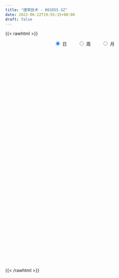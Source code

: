 ```yaml
---
title: "捷荣技术 - 002855.SZ"
date: 2022-06-22T19:55:15+08:00
draft: false
---
```

{{< rawhtml >}}
    <div style="text-align: center">
        <label style="padding: 1rem;"><input style="margin-right: .5rem" type="radio" name="period" value="D" checked onclick="period_change(this)">日</label>
        <label style="padding: 1rem;"><input style="margin-right: .5rem" type="radio" name="period" value="W" onclick="period_change(this)">周</label>
        <label style="padding: 1rem;"><input style="margin-right: .5rem" type="radio" name="period" value="M" onclick="period_change(this)">月</label>
    </div>
    <div id="chart" style="height: 700px;"></div> 
    <script type="text/javascript">
        const D_v = [31044.46,31518.16,22931.0,14290.12,22065.68,25903.0,22906.0,18653.8,23551.98,17709.24,18125.0,20766.78,42772.6,25138.12,23200.12,23599.32,21583.98,16622.0,15388.0,21239.76,22836.0,41156.39,29620.0,50441.98,62372.34,104195.81,132822.48,52323.14,41906.36,44665.53,41102.66,27987.0,18322.9,23347.98,19508.4,36368.07,26151.07,25759.0,10564.92,14203.83,24147.9,25260.0,22609.9,32930.7,20938.8,25055.52,39314.0,27067.47,17039.0,19577.0,19118.78,21738.0,16491.0,31499.0,25706.0,18767.0,13815.45,14830.0,34623.78,73537.48,120525.26,56925.04,41325.0,33543.8,26348.0,35478.0,24929.0,26966.0,36047.0,34275.98,38144.0,40123.9,31605.98,38266.98,24711.66,26515.36,22193.78,22598.38,24475.87,16916.0,14858.0,33454.0,10567.0,17709.98,11036.0,11421.0,13391.0,18379.62,13809.0,13018.0,47419.38,37760.5,26439.0,35356.87,30098.7,35307.0,25277.0,34998.0,23727.0,37599.5,18541.7,25362.2,25857.87,32145.98,18887.7,33622.32,22091.0,58917.0,35455.0,34281.96,29005.96,20445.0,25437.0,22494.94,19418.51,42761.0,28308.0,22803.0,21806.69,21515.0,17995.69,20160.7,18707.69,74451.0,34158.2,30811.0,40776.04,28919.7,36586.7,36414.0,26746.28,38613.0,25656.0,18282.0,21134.34,19928.71,11863.0,16830.38,18493.0,15147.94,17626.51,13858.0,21435.94,15601.0,13897.64,12100.07,19323.79,20204.0,25382.0,32924.94,22613.57,21208.7,22804.0,21584.28,15160.78,15925.28,13903.98,15672.7,13114.68,12579.24,13545.7,16059.0,11178.0,27263.38,22871.79,42745.64,37688.12,24432.0,22024.37,23617.25,13608.25,9730.49,13021.23,10424.0,15380.82,18223.57,26170.0,14942.0,16536.65,13297.0,17463.08,15274.0,17107.0,11520.0,13364.37,10248.13,18485.37,21884.7,15066.0,12821.0,11870.0,10403.7,13506.0,11953.25,10612.9,15795.98,16517.0,14592.27,11128.91,7595.25,9194.15,7281.52,9696.35,9679.34,10012.0,10630.0,10978.0,7693.0,13411.0,14662.0,8881.0,9664.33,13366.0,20297.27,25731.0,21580.44,13362.98,11274.79,14855.0,10615.82,11432.0,12014.46,30765.13,22645.79,17272.08,15985.75,12260.25,12947.0,16573.7,11522.0,13881.0,9318.4,7956.1,5975.0,5098.2,7998.91,8765.0,9605.98,8299.7,11588.01,9735.0,9229.0,8471.0,8940.0,10892.0,15007.69,8410.0,9927.0,13219.0,16178.43,17465.0,19795.01,12657.87,15655.32,17794.0,13626.0,11769.0,16959.2,8882.0,9771.0,14695.2,10035.37,11694.0,9025.98,12334.41,9479.0,12355.0,14169.82,11379.0,12035.0,14407.18,18575.32,15177.0,18919.0,35169.61,19008.86,12552.0,11434.14,12241.0,17375.0,10917.0,9586.24,13087.0,14104.0,10664.06,8990.06,9800.41,10780.0,7445.32,13053.38,9751.06,18367.06,13030.36,15228.02,13825.37,10912.67,14472.67,12832.67,11908.67,8890.67,8930.96,17985.96,14977.0,17743.67,10574.33,12626.0,28258.0,21562.0,18515.38,11553.14,12772.0,10964.0,9818.0,27390.25,9931.25,12027.89,9824.98,7993.0,9264.0,10697.0,14356.0,6856.0,8512.0,8417.15,11626.0,8089.72,8152.0,8832.0,12512.0,7866.0,4570.02,5700.0,4179.0,31083.98,13239.0,7479.0,9084.98,4919.15,6555.54,5416.7,8391.0,14288.24,6043.79,4761.0,4134.0,6601.67,3489.0,21852.68,14142.61,7063.0,12095.93,8091.01,6296.0,7148.01,12426.0,7541.0,11902.99,19474.31,14072.32,10636.0,9832.07,11812.0,8785.58,7748.0,6247.0,11450.88,15301.2,67312.51,103445.77,46889.04,30635.69,20874.09,23966.19,14627.18,16635.0,18651.0,32306.01,16129.65,14598.0,13205.0,15572.08,17585.0,9925.0,10203.41,8749.0,9764.41,9467.0,9691.99,8196.41,23051.56,16111.56,28691.0,15771.0,12153.0,10130.0,12944.99,8817.0,13161.0,18577.97,17227.9,23049.0,18946.0,11597.0,10839.56,18932.07,6660.07,10853.0,9905.5,23406.0,14164.0,10187.0,8252.99,7529.0,7633.0,13343.0,16407.0,11472.0,22691.0,14702.7,11134.06,11869.6,13121.0,9899.1,10611.06,15131.79,19785.0,13813.0,30518.0,32116.9,75282.2,55796.0,38176.6,49836.11,30097.0,194247.97,204775.83,254548.0,195612.85,112617.67,71424.7,58472.46,50193.7,32446.81,34170.18,31670.97,41059.01,45859.34,20136.34,18122.0,23393.97,16559.31,26461.0,18819.0,16260.0,23138.0,21036.79,10689.0,8048.0,12287.9,16470.0,14746.0,37209.2,38621.0,33895.0,27733.0,21087.0,15257.98,12569.17,9740.9,14894.0,12305.0,7540.0,12844.0,8226.0,14257.97,28301.98,31619.61,21073.0,27067.0,23569.0,17552.13,12403.64,13317.7,11236.31,33190.0,26911.0,22835.98,24597.0,20820.0,18500.0,13869.0,11602.0,11248.0,16735.0,14212.0,12611.0,15470.0,12201.0,13136.0,14443.0]
const D_histogram = [0.0,0.0165925926,0.015874053,0.0151557208,0.0138024551,0.0210251803,0.0229857962,0.0208548795,0.0168618197,0.0048525529,-0.0083717483,-0.0005854598,0.0212393769,0.0283346183,0.0302283468,0.0318845819,0.0211071107,0.0094350651,-0.0117799685,-0.0072049074,-0.0090247077,0.0088758184,0.0183945824,0.0521132079,0.0920935321,0.180279728,0.230467183,0.2204963876,0.2162357073,0.177632102,0.1063582891,0.0219303618,-0.0408393763,-0.0630380707,-0.0719019617,-0.0870955566,-0.0982415625,-0.1379512454,-0.15934466,-0.1562859561,-0.1421725095,-0.1330331541,-0.1118711141,-0.0699879744,-0.0433185596,-0.0255696061,0.0074140297,0.0041663264,0.0070882245,-0.0130956358,-0.0268903432,-0.0218561374,-0.0084253035,0.0134125704,0.0246664041,0.016514846,0.0093535745,0.0082724955,0.0263564201,0.1103277276,0.113518095,0.0899012712,0.056258939,0.0428570623,0.0267919636,0.0187731766,-0.0093518334,-0.0166745283,-0.0143659226,-0.0054707057,-0.0050263178,-0.0583920098,-0.0659730158,-0.0449474697,-0.0312423525,-0.032983602,-0.0538125288,-0.0502909905,-0.0692294556,-0.0864167795,-0.0988558662,-0.1099941664,-0.1194825717,-0.1329107218,-0.1292942488,-0.1333965526,-0.1022507973,-0.0599845526,-0.0332488026,-0.03033655,0.0028706154,0.0322588989,0.0506195313,0.078221148,0.0997788043,0.1142761893,0.1175843078,0.1274776815,0.1132477957,0.1105509998,0.093274318,0.0713813872,0.0565145247,0.0498928866,0.0397381235,0.0380214507,0.0256425256,0.0518435513,0.0547853617,0.053718668,0.0309277045,0.020533528,0.0133020841,0.0020199795,-0.001003352,0.0153504165,0.0218972685,0.0231805834,0.0063666458,-0.0087980394,-0.0374302341,-0.0448375728,-0.0595109131,-0.0146541171,0.0001029303,0.0086219243,0.0319100956,0.022956639,0.0337787383,0.0072118709,-0.017800899,-0.0787784066,-0.1314802258,-0.1657217912,-0.1938782339,-0.1843939127,-0.1711774784,-0.1572008605,-0.1584383984,-0.1470878817,-0.152996075,-0.1403453184,-0.1457615951,-0.1331678391,-0.1160241791,-0.0864521576,-0.0485289222,-0.0257558216,-0.0308444022,-0.0575263287,-0.0681329493,-0.0775252238,-0.0874018453,-0.0968650908,-0.0817398507,-0.0511714358,-0.0092184717,0.0185465751,0.0454937988,0.0589249398,0.0598551943,0.0431922982,0.0366990612,0.0425803008,0.050706856,0.082673512,0.1155931506,0.1203175193,0.1113149885,0.0766961518,0.0442540741,0.0281778595,0.0263288527,0.0219469238,0.037216924,0.0709390121,0.0945135837,0.1090003017,0.116144901,0.1103902336,0.1112786857,0.1211361289,0.1205060854,0.1130610586,0.0989244174,0.0913200253,0.0682169428,0.0460278523,0.0241935632,0.0157964603,0.0009094728,-0.0134378613,-0.0049662068,-0.0024083072,-0.0062383415,0.0027353788,0.0173430627,0.0219131859,0.0230933256,0.0150142471,0.007264558,-0.0030798654,-0.0176922098,-0.0188570376,-0.0287199506,-0.0268595736,-0.0240693375,-0.0175968104,-0.0288989644,-0.0213274745,-0.0188672433,-0.0114003209,0.0026683137,0.0060913048,0.0020103141,0.0138569756,0.0158888775,0.0141790551,0.0031613641,-0.0105672517,-0.0265276145,-0.0353315429,-0.0767603344,-0.1069349145,-0.1346118118,-0.1359911747,-0.1294399654,-0.1134991962,-0.0852302434,-0.0671144649,-0.0606264273,-0.0424830672,-0.0325667168,-0.0218707356,-0.0105587735,-0.005811419,0.0041583974,0.0181457929,0.0274949625,0.0397659828,0.0461145177,0.0412931054,0.0423927504,0.0451348027,0.0378106669,0.0327713008,0.0274389338,0.0253307952,0.0304017318,0.039637255,0.0534612842,0.0559130633,0.0528955026,0.0503165515,0.0550529668,0.0569808014,0.055002811,0.0626804084,0.062462898,0.058442277,0.0425428562,0.0371653131,0.021987279,0.0186428004,-0.0014025147,-0.0142689928,-0.0072508484,0.0029447427,0.0094853013,0.0120941173,0.0133506231,0.0181304666,0.0158923067,0.0004020316,-0.0372613658,-0.0631506074,-0.0801589463,-0.079677601,-0.0719067518,-0.0547050404,-0.0508764281,-0.0516854999,-0.047583048,-0.0539104635,-0.0433461924,-0.0290313077,-0.0124116759,-0.0034867096,0.0065372413,0.0147951129,0.0195648978,0.0295119049,0.0350952494,0.0388472107,0.0424424251,0.0443778383,0.0488993765,0.0374626005,0.0414265009,0.0394247942,0.0317845062,0.0388070838,0.0379708846,0.044291604,0.0406259633,0.030162453,-0.0096091275,-0.04203111,-0.0540112095,-0.0600857334,-0.0549834296,-0.0417415064,-0.0316549733,-0.0003902466,0.0176216135,0.0212370458,0.0238874419,0.0199959997,0.0198208007,0.0149189364,0.0002575075,-0.0108185652,-0.0107458259,-0.0164280813,-0.0298493762,-0.0358625724,-0.0457700291,-0.0377111725,-0.0123461198,-0.0010479528,0.0021198359,0.0070407118,0.0064046147,-0.0244991564,-0.0490857182,-0.063206618,-0.0628635991,-0.0629022285,-0.0649492056,-0.066085108,-0.0555907963,-0.0656719136,-0.0643586273,-0.0532730013,-0.041627382,-0.0390808481,-0.0288801556,-0.0003110123,0.026787008,0.0399942012,0.0596658114,0.0732875112,0.0790452521,0.0857737918,0.0932007692,0.0883383997,0.0847613311,0.0724115421,0.0767435435,0.071984064,0.0648025372,0.0620752772,0.0576741142,0.0535993999,0.0370572038,0.0351813457,0.0406016845,0.0980817035,0.0834848902,0.0689589898,0.0340220072,0.0142109073,0.0010574988,-0.0091504144,-0.0207852368,-0.0186172417,-0.0059545956,-0.0001278635,-0.0039963183,-0.0099005695,-0.0071760928,-0.0017224691,-0.0056892337,-0.0166159573,-0.0236362607,-0.0207662648,-0.0200966367,-0.0150518653,-0.0126004011,-0.0016633363,0.004450141,0.0155059622,0.0118138738,0.0118082333,0.007704803,0.0095268014,0.0079255751,-0.0021371536,0.0040888169,-0.0040621787,-0.0061097683,-0.0271849567,-0.0456178099,-0.0600478924,-0.0876683983,-0.0919143776,-0.1066046491,-0.0993865434,-0.1124119161,-0.0982577129,-0.0701386222,-0.0511733922,-0.0477576518,-0.0362892939,-0.0336939003,-0.018212046,-0.0120158757,0.0110371397,0.0344875932,0.0466684112,0.0618897375,0.0595706867,0.057092465,0.0583433251,0.0693910727,0.0762693726,0.0774472316,0.0850247278,0.0845351996,0.0418081609,0.002193597,0.0087211914,0.0489131452,0.0582090779,0.0775143067,0.1172207249,0.1609838012,0.1114546756,0.083651726,0.0381861314,-0.0071192463,-0.0595056438,-0.0891977681,-0.1175838144,-0.1446715487,-0.1436687413,-0.1209553853,-0.1066090971,-0.0871671944,-0.0768391437,-0.0604644044,-0.0595274205,-0.0426529004,-0.044656189,-0.0595612795,-0.0714250416,-0.0697488449,-0.0646203749,-0.0523442336,-0.0437704226,-0.0295705559,-0.0578319111,-0.1206664694,-0.157567739,-0.1950662706,-0.1833037526,-0.1600094866,-0.1411927771,-0.105425457,-0.0670502849,-0.0378339036,-0.0075071183,0.0174757402,0.0301015357,0.0406334575,0.0606954466,0.0817116176,0.1026760883,0.1139788462,0.0947610039,0.0846464878,0.0761078168,0.0694691778,0.0705928825,0.085296545,0.0903158942,0.1009216889,0.1059466689,0.0986725143,0.0908658721,0.0676113731,0.0510556353,0.0420027707,0.0342023352,0.0243269726,0.0257386786,0.0200523469,0.0229330191,0.0277891615,0.0201638768]
const D_fast = [0.0,0.0207407407,0.0239907144,0.0270613123,0.0291586605,0.0416376807,0.0493447457,0.0524275489,0.052649944,0.0418538154,0.0265365772,0.0341765007,0.0613111816,0.0754900776,0.0849408927,0.0945682733,0.0890675798,0.0797543004,0.0555942748,0.058368109,0.0542921318,0.0744116125,0.0885290221,0.1352759495,0.1982796568,0.3315357847,0.4393400354,0.4844933369,0.5342915835,0.5400960037,0.495411763,0.4164664262,0.343486844,0.3055286319,0.2786892505,0.2417217665,0.20601537,0.1318178756,0.070588296,0.0345755109,0.0131458301,-0.010973103,-0.0177788415,0.0066073046,0.0224470794,0.0338036315,0.0686407747,0.066434653,0.0711286072,0.047670838,0.0271535448,0.0267237163,0.0380482242,0.0632392408,0.0806596754,0.0766368288,0.071813951,0.0728009959,0.0974740255,0.2090272649,0.240597156,0.2394556501,0.2198780526,0.2171904414,0.2078233336,0.2044978408,0.1740348724,0.1625435454,0.1612606705,0.1687882109,0.1679760194,0.100012325,0.075938065,0.0857267437,0.0916212727,0.0816341228,0.0473520638,0.0383008544,0.0020550254,-0.0367364934,-0.0738895466,-0.1125263884,-0.1518854366,-0.1985412671,-0.2272483564,-0.2646997983,-0.2591167423,-0.2318466358,-0.2134230864,-0.2180949713,-0.1841701521,-0.1467171438,-0.1157016286,-0.0685447249,-0.0220423675,0.0210240648,0.0537282603,0.0954910543,0.1095731175,0.1345140716,0.1405559692,0.1365083852,0.1357701539,0.1416217374,0.1414015052,0.149190195,0.1432219014,0.1823838149,0.1990219657,0.211384939,0.1963259017,0.1910651072,0.1871591843,0.1763820746,0.1731079051,0.1932992777,0.2053204468,0.2123989075,0.1971766314,0.1798124363,0.1418226831,0.1232059512,0.0936548827,0.1348481494,0.1496309293,0.1603054044,0.1915710997,0.1883568028,0.2076235867,0.182859687,0.1533966923,0.0727245831,-0.0128472925,-0.0885193057,-0.1651453069,-0.2017594638,-0.2313373992,-0.2566609964,-0.2975081339,-0.3229295876,-0.3670867997,-0.3895223727,-0.4313790481,-0.452077252,-0.4639396367,-0.4559806546,-0.4301896497,-0.4138555046,-0.4266551857,-0.4677186944,-0.4953585523,-0.5241321327,-0.5558592155,-0.5895387338,-0.5948484563,-0.5770729003,-0.5374245542,-0.5050228636,-0.4667021902,-0.4385398143,-0.4226457612,-0.4285105827,-0.4258290544,-0.4093027397,-0.3884994704,-0.3358644364,-0.2740465102,-0.2392427616,-0.2204165454,-0.2358613441,-0.2572399033,-0.266271653,-0.2615384467,-0.2604336446,-0.2358594134,-0.1844025722,-0.1371996047,-0.0954628113,-0.0592819867,-0.0374390958,-0.0087309722,0.0314105032,0.0609069811,0.081727219,0.092321682,0.1075472963,0.1014984495,0.0908163221,0.0750304238,0.070582436,0.0559228166,0.0382160172,0.0454461201,0.0474019429,0.0420123232,0.0516698881,0.0706133377,0.0806617574,0.0876152285,0.0832897118,0.0773561622,0.0662417724,0.0472063756,0.0413272884,0.0242843877,0.0194298713,0.0162027731,0.0182760975,-0.0002507975,0.0019888237,-0.0002677559,0.0043490863,0.0190847993,0.0240306167,0.0204522044,0.0357631098,0.0417672311,0.0436021725,0.0333748226,0.0170043937,-0.0055878726,-0.0232246868,-0.0838435618,-0.1407518706,-0.2020817209,-0.2374588774,-0.2632676595,-0.2757016893,-0.2687402974,-0.2674031351,-0.2760717044,-0.268549111,-0.2667744398,-0.2615461425,-0.2528738737,-0.249579374,-0.2385699583,-0.2200461145,-0.2038232043,-0.1816106883,-0.163733524,-0.15823166,-0.1465338273,-0.1325080744,-0.1303795435,-0.1272260843,-0.1256987179,-0.1214741576,-0.1088027882,-0.0896579512,-0.0624686009,-0.0460385561,-0.0358322411,-0.0258320542,-0.0073323973,0.0088406377,0.0206133501,0.0439610495,0.0593592636,0.0699492119,0.0646855051,0.0685992903,0.058918076,0.0602342975,0.0398383537,0.0234046273,0.0286100596,0.0395418364,0.0484537204,0.0540860657,0.0586802272,0.0679926873,0.0697276041,0.0543378369,0.007359098,-0.0343177953,-0.0713658708,-0.0908039258,-0.1010097645,-0.0974843132,-0.1063748079,-0.1201052547,-0.1278985648,-0.1477035962,-0.1479758732,-0.1409188154,-0.1274021026,-0.1193488137,-0.1076905524,-0.0957339027,-0.0860728933,-0.06874791,-0.0543907531,-0.0409269892,-0.0267211685,-0.0136912957,0.0030550866,0.0009839607,0.0153044864,0.0231589782,0.0234648168,0.0401891653,0.0488456872,0.0662393076,0.0727301578,0.0698072607,0.0276333983,-0.0152963617,-0.0407792636,-0.0618752208,-0.0705187744,-0.0677122279,-0.0655394381,-0.034372273,-0.0119550095,-0.0030303158,0.0055919408,0.0066994985,0.0114794997,0.0103073695,-0.0042896826,-0.0180703965,-0.0206841137,-0.0304733894,-0.0513570284,-0.0663358677,-0.0876858316,-0.0890547682,-0.0667762454,-0.0557400666,-0.052042319,-0.0453612651,-0.0443962086,-0.0814247687,-0.1182827601,-0.1482053144,-0.1635781953,-0.1793423818,-0.1976266603,-0.2152838397,-0.2186872271,-0.2451863228,-0.2599626933,-0.2621953176,-0.2609565438,-0.2681802219,-0.2651995684,-0.2367081781,-0.2029134059,-0.1797076623,-0.1451195993,-0.1131760217,-0.0876569678,-0.0594849801,-0.0287578104,-0.01153558,0.0060776841,0.0118307807,0.035348668,0.0485852045,0.057604312,0.0703958713,0.0804132369,0.0897383725,0.0824604773,0.0893799557,0.1049507156,0.1869511604,0.1932255698,0.1959394167,0.169507936,0.1532495629,0.1403605291,0.1278650123,0.1110338807,0.1085475654,0.1197215625,0.1255163288,0.1206487944,0.1122694008,0.1131998543,0.1182228608,0.1128337877,0.0977530748,0.0848237062,0.0825021359,0.0781476049,0.0794294099,0.0787307738,0.0892520046,0.0964780172,0.1114103289,0.1106717089,0.1136181268,0.1114408972,0.115644596,0.1160247635,0.1054277464,0.1126759211,0.1035093808,0.0999343491,0.0720629215,0.0422256158,0.0127835602,-0.0367540453,-0.0639786189,-0.1053200527,-0.1229485828,-0.1640769346,-0.1744871596,-0.1639027244,-0.1577308425,-0.1662545151,-0.1638584806,-0.1696865621,-0.1587577193,-0.155565518,-0.1297532176,-0.0976808658,-0.073832945,-0.0431391843,-0.0305655634,-0.0187706689,-0.0029339775,0.0254615383,0.0514071813,0.0719468483,0.1007805264,0.1214247981,0.0891497996,0.050083635,0.0587915273,0.1112117674,0.1350599695,0.1737437749,0.2427553744,0.326764401,0.3050989443,0.2982089262,0.2622898645,0.2152046751,0.1479418667,0.0959503004,0.0381683005,-0.025087321,-0.0600016989,-0.0675271893,-0.0798331753,-0.0821830712,-0.0910648065,-0.0898061682,-0.1037510395,-0.0975397445,-0.1107070803,-0.1405024907,-0.1702225131,-0.1859835277,-0.1970101514,-0.1978200685,-0.2001888632,-0.1933816355,-0.2361009684,-0.3291021441,-0.4053953485,-0.4916604476,-0.5257238678,-0.5424319735,-0.5589134582,-0.5495025024,-0.5278899016,-0.5081319961,-0.4796819904,-0.4503301969,-0.4301790174,-0.4094887312,-0.3742528805,-0.3328088051,-0.2861753123,-0.2463778429,-0.2419054342,-0.2308583284,-0.2203700452,-0.2096413897,-0.1908694643,-0.1548416657,-0.1272433429,-0.091407126,-0.0598954788,-0.0425015048,-0.0275916789,-0.0339433346,-0.0377351637,-0.0362873356,-0.0355371872,-0.0393308067,-0.0314844311,-0.032157676,-0.0235437491,-0.0117403163,-0.0143246318]
const D_slow = [0.0,0.0041481481,0.0081166614,0.0119055916,0.0153562054,0.0206125004,0.0263589495,0.0315726694,0.0357881243,0.0370012625,0.0349083254,0.0347619605,0.0400718047,0.0471554593,0.054712546,0.0626836915,0.0679604691,0.0703192354,0.0673742433,0.0655730164,0.0633168395,0.0655357941,0.0701344397,0.0831627417,0.1061861247,0.1512560567,0.2088728524,0.2639969493,0.3180558762,0.3624639017,0.3890534739,0.3945360644,0.3843262203,0.3685667026,0.3505912122,0.3288173231,0.3042569324,0.2697691211,0.2299329561,0.190861467,0.1553183397,0.1220600511,0.0940922726,0.076595279,0.0657656391,0.0593732376,0.061226745,0.0622683266,0.0640403827,0.0607664738,0.054043888,0.0485798536,0.0464735278,0.0498266704,0.0559932714,0.0601219829,0.0624603765,0.0645285004,0.0711176054,0.0986995373,0.127079061,0.1495543788,0.1636191136,0.1743333792,0.18103137,0.1857246642,0.1833867058,0.1792180738,0.1756265931,0.1742589167,0.1730023372,0.1584043348,0.1419110808,0.1306742134,0.1228636253,0.1146177248,0.1011645926,0.0885918449,0.071284481,0.0496802862,0.0249663196,-0.002532222,-0.0324028649,-0.0656305453,-0.0979541075,-0.1313032457,-0.156865945,-0.1718620832,-0.1801742838,-0.1877584213,-0.1870407675,-0.1789760427,-0.1663211599,-0.1467658729,-0.1218211718,-0.0932521245,-0.0638560476,-0.0319866272,-0.0036746782,0.0239630717,0.0472816512,0.065126998,0.0792556292,0.0917288508,0.1016633817,0.1111687444,0.1175793758,0.1305402636,0.144236604,0.157666271,0.1653981971,0.1705315791,0.1738571002,0.1743620951,0.1741112571,0.1779488612,0.1834231783,0.1892183242,0.1908099856,0.1886104757,0.1792529172,0.168043524,0.1531657957,0.1495022665,0.149527999,0.1516834801,0.159661004,0.1654001638,0.1738448484,0.1756478161,0.1711975913,0.1515029897,0.1186329333,0.0772024855,0.028732927,-0.0173655512,-0.0601599208,-0.0994601359,-0.1390697355,-0.1758417059,-0.2140907247,-0.2491770543,-0.285617453,-0.3189094128,-0.3479154576,-0.369528497,-0.3816607275,-0.388099683,-0.3958107835,-0.4101923657,-0.427225603,-0.446606909,-0.4684573703,-0.492673643,-0.5131086056,-0.5259014646,-0.5282060825,-0.5235694387,-0.512195989,-0.4974647541,-0.4825009555,-0.4717028809,-0.4625281156,-0.4518830404,-0.4392063264,-0.4185379484,-0.3896396608,-0.3595602809,-0.3317315338,-0.3125574959,-0.3014939774,-0.2944495125,-0.2878672993,-0.2823805684,-0.2730763374,-0.2553415843,-0.2317131884,-0.204463113,-0.1754268877,-0.1478293293,-0.1200096579,-0.0897256257,-0.0595991043,-0.0313338397,-0.0066027353,0.016227271,0.0332815067,0.0447884698,0.0508368606,0.0547859757,0.0550133439,0.0516538785,0.0504123268,0.0498102501,0.0482506647,0.0489345094,0.053270275,0.0587485715,0.0645219029,0.0682754647,0.0700916042,0.0693216378,0.0648985854,0.060184326,0.0530043383,0.0462894449,0.0402721105,0.0358729079,0.0286481669,0.0233162982,0.0185994874,0.0157494072,0.0164164856,0.0179393118,0.0184418903,0.0219061342,0.0258783536,0.0294231174,0.0302134584,0.0275716455,0.0209397419,0.0121068561,-0.0070832275,-0.0338169561,-0.067469909,-0.1014677027,-0.1338276941,-0.1622024931,-0.183510054,-0.2002886702,-0.215445277,-0.2260660438,-0.234207723,-0.2396754069,-0.2423151003,-0.243767955,-0.2427283557,-0.2381919074,-0.2313181668,-0.2213766711,-0.2098480417,-0.1995247653,-0.1889265777,-0.1776428771,-0.1681902104,-0.1599973851,-0.1531376517,-0.1468049529,-0.1392045199,-0.1292952062,-0.1159298851,-0.1019516193,-0.0887277437,-0.0761486058,-0.0623853641,-0.0481401637,-0.034389461,-0.0187193589,-0.0031036344,0.0115069349,0.0221426489,0.0314339772,0.0369307969,0.0415914971,0.0412408684,0.0376736202,0.0358609081,0.0365970937,0.0389684191,0.0419919484,0.0453296041,0.0498622208,0.0538352975,0.0539358053,0.0446204639,0.028832812,0.0087930755,-0.0111263248,-0.0291030127,-0.0427792728,-0.0554983798,-0.0684197548,-0.0803155168,-0.0937931327,-0.1046296808,-0.1118875077,-0.1149904267,-0.1158621041,-0.1142277938,-0.1105290155,-0.1056377911,-0.0982598149,-0.0894860025,-0.0797741998,-0.0691635936,-0.058069134,-0.0458442899,-0.0364786398,-0.0261220145,-0.016265816,-0.0083196894,0.0013820815,0.0108748026,0.0219477036,0.0321041945,0.0396448077,0.0372425258,0.0267347483,0.0132319459,-0.0017894874,-0.0155353448,-0.0259707214,-0.0338844647,-0.0339820264,-0.029576623,-0.0242673616,-0.0182955011,-0.0132965012,-0.008341301,-0.0046115669,-0.00454719,-0.0072518313,-0.0099382878,-0.0140453081,-0.0215076522,-0.0304732953,-0.0419158025,-0.0513435957,-0.0544301256,-0.0546921138,-0.0541621548,-0.0524019769,-0.0508008232,-0.0569256123,-0.0691970419,-0.0849986964,-0.1007145962,-0.1164401533,-0.1326774547,-0.1491987317,-0.1630964308,-0.1795144092,-0.195604066,-0.2089223163,-0.2193291618,-0.2290993738,-0.2363194128,-0.2363971658,-0.2297004138,-0.2197018635,-0.2047854107,-0.1864635329,-0.1667022199,-0.1452587719,-0.1219585796,-0.0998739797,-0.0786836469,-0.0605807614,-0.0413948755,-0.0233988595,-0.0071982252,0.0083205941,0.0227391226,0.0361389726,0.0454032735,0.05419861,0.0643490311,0.088869457,0.1097406795,0.126980427,0.1354859288,0.1390386556,0.1393030303,0.1370154267,0.1318191175,0.1271648071,0.1256761582,0.1256441923,0.1246451127,0.1221699703,0.1203759471,0.1199453299,0.1185230214,0.1143690321,0.1084599669,0.1032684007,0.0982442416,0.0944812752,0.091331175,0.0909153409,0.0920278761,0.0959043667,0.0988578351,0.1018098935,0.1037360942,0.1061177946,0.1080991884,0.1075649,0.1085871042,0.1075715595,0.1060441174,0.0992478782,0.0878434257,0.0728314526,0.0509143531,0.0279357587,0.0012845964,-0.0235620394,-0.0516650185,-0.0762294467,-0.0937641023,-0.1065574503,-0.1184968632,-0.1275691867,-0.1359926618,-0.1405456733,-0.1435496422,-0.1407903573,-0.132168459,-0.1205013562,-0.1050289218,-0.0901362501,-0.0758631339,-0.0612773026,-0.0439295344,-0.0248621913,-0.0055003834,0.0157557986,0.0368895985,0.0473416387,0.047890038,0.0500703358,0.0622986221,0.0768508916,0.0962294683,0.1255346495,0.1657805998,0.1936442687,0.2145572002,0.2241037331,0.2223239215,0.2074475105,0.1851480685,0.1557521149,0.1195842277,0.0836670424,0.0534281961,0.0267759218,0.0049841232,-0.0142256627,-0.0293417638,-0.044223619,-0.0548868441,-0.0660508913,-0.0809412112,-0.0987974716,-0.1162346828,-0.1323897765,-0.1454758349,-0.1564184406,-0.1638110796,-0.1782690573,-0.2084356747,-0.2478276094,-0.2965941771,-0.3424201152,-0.3824224869,-0.4177206811,-0.4440770454,-0.4608396166,-0.4702980925,-0.4721748721,-0.467805937,-0.4602805531,-0.4501221887,-0.4349483271,-0.4145204227,-0.3888514006,-0.3603566891,-0.3366664381,-0.3155048161,-0.296477862,-0.2791105675,-0.2614623469,-0.2401382106,-0.2175592371,-0.1923288149,-0.1658421476,-0.1411740191,-0.118457551,-0.1015547078,-0.0887907989,-0.0782901063,-0.0697395225,-0.0636577793,-0.0572231097,-0.0522100229,-0.0464767682,-0.0395294778,-0.0344885086]
const D_data = [['2020-06-01', 9.73, 10.17, 9.65, 10.18],['2020-06-02', 10.25, 10.43, 10.17, 10.5],['2020-06-03', 10.43, 10.27, 10.26, 10.52],['2020-06-04', 10.29, 10.28, 10.21, 10.42],['2020-06-05', 10.29, 10.28, 10.12, 10.35],['2020-06-08', 10.28, 10.42, 10.21, 10.49],['2020-06-09', 10.35, 10.4, 10.0, 10.44],['2020-06-10', 10.35, 10.37, 10.18, 10.46],['2020-06-11', 10.42, 10.35, 10.21, 10.42],['2020-06-12', 10.21, 10.22, 10.13, 10.31],['2020-06-15', 10.21, 10.14, 10.13, 10.33],['2020-06-16', 10.21, 10.39, 10.19, 10.39],['2020-06-17', 10.42, 10.66, 10.28, 10.79],['2020-06-18', 10.68, 10.58, 10.52, 10.76],['2020-06-19', 10.59, 10.57, 10.5, 10.67],['2020-06-22', 10.62, 10.61, 10.52, 10.7],['2020-06-23', 10.58, 10.46, 10.4, 10.68],['2020-06-24', 10.55, 10.41, 10.35, 10.57],['2020-06-29', 10.36, 10.21, 10.18, 10.37],['2020-06-30', 10.29, 10.49, 10.28, 10.49],['2020-07-01', 10.57, 10.42, 10.25, 10.57],['2020-07-02', 10.42, 10.72, 10.31, 10.74],['2020-07-03', 10.76, 10.71, 10.58, 10.76],['2020-07-06', 10.74, 11.17, 10.74, 11.29],['2020-07-07', 11.21, 11.52, 11.1, 11.72],['2020-07-08', 11.46, 12.6, 11.36, 12.62],['2020-07-09', 12.5, 12.69, 12.25, 13.2],['2020-07-10', 12.51, 12.26, 12.16, 12.54],['2020-07-13', 12.27, 12.51, 12.26, 12.58],['2020-07-14', 12.51, 12.17, 12.06, 12.51],['2020-07-15', 12.17, 11.63, 11.6, 12.25],['2020-07-16', 11.63, 11.15, 11.12, 11.78],['2020-07-17', 11.16, 11.07, 10.94, 11.28],['2020-07-20', 11.07, 11.36, 11.07, 11.36],['2020-07-21', 11.39, 11.44, 11.25, 11.44],['2020-07-22', 11.45, 11.28, 11.21, 11.46],['2020-07-23', 11.3, 11.23, 10.87, 11.4],['2020-07-24', 11.13, 10.68, 10.65, 11.35],['2020-07-27', 10.61, 10.66, 10.46, 10.79],['2020-07-28', 10.65, 10.82, 10.65, 10.85],['2020-07-29', 10.8, 10.91, 10.73, 10.96],['2020-07-30', 10.94, 10.82, 10.75, 11.03],['2020-07-31', 10.82, 10.97, 10.78, 11.01],['2020-08-03', 10.87, 11.34, 10.87, 11.56],['2020-08-04', 11.27, 11.3, 11.13, 11.39],['2020-08-05', 11.35, 11.29, 11.13, 11.41],['2020-08-06', 11.29, 11.62, 11.29, 11.65],['2020-08-07', 11.62, 11.26, 11.1, 11.62],['2020-08-10', 11.31, 11.35, 11.16, 11.46],['2020-08-11', 11.35, 11.02, 11.0, 11.43],['2020-08-12', 11.01, 11.0, 10.75, 11.03],['2020-08-13', 11.05, 11.2, 11.05, 11.28],['2020-08-14', 11.17, 11.35, 11.06, 11.35],['2020-08-17', 11.35, 11.56, 11.35, 11.62],['2020-08-18', 11.51, 11.54, 11.48, 11.68],['2020-08-19', 11.55, 11.33, 11.28, 11.55],['2020-08-20', 11.2, 11.32, 11.13, 11.42],['2020-08-21', 11.39, 11.39, 11.31, 11.6],['2020-08-24', 11.31, 11.7, 11.25, 11.9],['2020-08-25', 12.55, 12.87, 12.4, 12.87],['2020-08-26', 12.68, 12.2, 11.79, 12.68],['2020-08-27', 11.93, 11.91, 11.53, 12.11],['2020-08-28', 11.79, 11.71, 11.53, 11.97],['2020-08-31', 11.66, 11.9, 11.63, 11.9],['2020-09-01', 11.79, 11.84, 11.54, 11.88],['2020-09-02', 11.86, 11.92, 11.66, 11.97],['2020-09-03', 12.0, 11.6, 11.6, 12.0],['2020-09-04', 11.41, 11.78, 11.32, 11.84],['2020-09-07', 11.71, 11.9, 11.71, 12.15],['2020-09-08', 11.89, 12.03, 11.81, 12.14],['2020-09-09', 11.9, 11.97, 11.8, 12.16],['2020-09-10', 12.0, 11.15, 11.01, 12.1],['2020-09-11', 11.15, 11.53, 11.08, 11.6],['2020-09-14', 11.62, 11.9, 11.53, 12.09],['2020-09-15', 12.06, 11.89, 11.61, 12.06],['2020-09-16', 11.81, 11.72, 11.53, 11.98],['2020-09-17', 11.77, 11.4, 11.29, 11.77],['2020-09-18', 11.43, 11.63, 11.24, 11.68],['2020-09-21', 11.62, 11.27, 11.25, 11.65],['2020-09-22', 11.24, 11.14, 11.06, 11.37],['2020-09-23', 11.14, 11.05, 11.0, 11.23],['2020-09-24', 11.01, 10.92, 10.76, 11.2],['2020-09-25', 10.97, 10.79, 10.7, 10.97],['2020-09-28', 10.93, 10.57, 10.54, 10.94],['2020-09-29', 10.61, 10.64, 10.54, 10.76],['2020-09-30', 10.69, 10.42, 10.37, 10.69],['2020-10-09', 10.63, 10.82, 10.53, 10.86],['2020-10-12', 10.82, 11.07, 10.82, 11.1],['2020-10-13', 11.05, 11.0, 10.81, 11.11],['2020-10-14', 10.95, 10.73, 10.7, 10.97],['2020-10-15', 11.43, 11.17, 11.04, 11.8],['2020-10-16', 10.95, 11.28, 10.95, 11.38],['2020-10-19', 11.32, 11.28, 11.15, 11.49],['2020-10-20', 11.3, 11.55, 11.2, 11.69],['2020-10-21', 11.58, 11.66, 11.33, 11.7],['2020-10-22', 11.62, 11.74, 11.41, 11.85],['2020-10-23', 11.8, 11.73, 11.6, 11.87],['2020-10-26', 11.6, 11.94, 11.5, 12.0],['2020-10-27', 11.94, 11.72, 11.65, 11.94],['2020-10-28', 11.72, 11.91, 11.61, 11.99],['2020-10-29', 11.86, 11.76, 11.71, 11.97],['2020-10-30', 11.86, 11.67, 11.54, 11.89],['2020-11-02', 11.67, 11.72, 11.56, 11.88],['2020-11-03', 11.72, 11.82, 11.69, 11.96],['2020-11-04', 11.83, 11.78, 11.63, 11.85],['2020-11-05', 11.75, 11.9, 11.71, 11.91],['2020-11-06', 11.96, 11.77, 11.66, 11.96],['2020-11-09', 11.77, 12.34, 11.77, 12.4],['2020-11-10', 12.34, 12.19, 12.14, 12.49],['2020-11-11', 12.29, 12.21, 12.07, 12.39],['2020-11-12', 12.21, 11.93, 11.89, 12.32],['2020-11-13', 11.9, 12.04, 11.81, 12.05],['2020-11-16', 12.0, 12.07, 12.0, 12.29],['2020-11-17', 12.05, 12.0, 11.79, 12.12],['2020-11-18', 11.94, 12.09, 11.94, 12.24],['2020-11-19', 12.03, 12.4, 12.0, 12.45],['2020-11-20', 12.35, 12.38, 12.2, 12.49],['2020-11-23', 12.42, 12.38, 12.15, 12.42],['2020-11-24', 12.38, 12.15, 12.13, 12.38],['2020-11-25', 12.15, 12.11, 11.99, 12.3],['2020-11-26', 12.2, 11.83, 11.83, 12.2],['2020-11-27', 11.95, 11.99, 11.65, 12.06],['2020-11-30', 12.08, 11.82, 11.8, 12.1],['2020-12-01', 11.83, 12.64, 11.75, 12.79],['2020-12-02', 12.6, 12.44, 12.44, 12.61],['2020-12-03', 12.41, 12.45, 12.33, 12.67],['2020-12-04', 12.35, 12.76, 12.35, 12.84],['2020-12-07', 12.88, 12.44, 12.42, 12.88],['2020-12-08', 12.55, 12.74, 12.38, 12.8],['2020-12-09', 12.66, 12.27, 12.25, 12.82],['2020-12-10', 12.22, 12.17, 12.14, 12.68],['2020-12-11', 12.04, 11.47, 11.42, 12.25],['2020-12-14', 11.44, 11.2, 11.12, 11.44],['2020-12-15', 11.1, 11.09, 11.07, 11.23],['2020-12-16', 11.16, 10.86, 10.85, 11.25],['2020-12-17', 10.97, 11.13, 10.77, 11.14],['2020-12-18', 11.11, 11.09, 11.0, 11.21],['2020-12-21', 10.99, 11.03, 10.9, 11.12],['2020-12-22', 10.97, 10.73, 10.68, 11.01],['2020-12-23', 10.73, 10.77, 10.62, 10.85],['2020-12-24', 10.73, 10.42, 10.34, 10.74],['2020-12-25', 10.35, 10.52, 10.32, 10.63],['2020-12-28', 10.63, 10.16, 10.15, 10.63],['2020-12-29', 10.21, 10.25, 10.14, 10.55],['2020-12-30', 10.33, 10.24, 10.2, 10.44],['2020-12-31', 10.39, 10.39, 10.25, 10.45],['2021-01-04', 10.39, 10.57, 10.33, 10.61],['2021-01-05', 10.59, 10.46, 10.4, 10.61],['2021-01-06', 10.48, 10.08, 10.02, 10.48],['2021-01-07', 10.02, 9.63, 9.5, 10.14],['2021-01-08', 9.5, 9.62, 9.32, 9.77],['2021-01-11', 9.68, 9.46, 9.4, 9.84],['2021-01-12', 9.4, 9.27, 9.04, 9.57],['2021-01-13', 9.29, 9.08, 8.98, 9.3],['2021-01-14', 9.08, 9.26, 8.98, 9.39],['2021-01-15', 9.26, 9.45, 9.26, 9.6],['2021-01-18', 9.49, 9.69, 9.45, 9.72],['2021-01-19', 9.67, 9.63, 9.57, 9.73],['2021-01-20', 9.68, 9.72, 9.56, 9.74],['2021-01-21', 9.62, 9.63, 9.62, 9.79],['2021-01-22', 9.63, 9.49, 9.38, 9.63],['2021-01-25', 9.54, 9.2, 9.15, 9.55],['2021-01-26', 9.08, 9.23, 9.08, 9.4],['2021-01-27', 9.49, 9.35, 9.31, 9.66],['2021-01-28', 9.24, 9.39, 9.24, 9.68],['2021-01-29', 9.39, 9.79, 9.27, 9.98],['2021-02-01', 9.68, 10.0, 9.55, 10.06],['2021-02-02', 10.07, 9.79, 9.73, 10.07],['2021-02-03', 9.84, 9.65, 9.52, 9.89],['2021-02-04', 9.5, 9.24, 9.15, 9.59],['2021-02-05', 9.18, 9.09, 9.06, 9.45],['2021-02-08', 9.18, 9.15, 9.0, 9.24],['2021-02-09', 9.18, 9.26, 9.06, 9.32],['2021-02-10', 9.38, 9.19, 9.13, 9.38],['2021-02-18', 9.21, 9.45, 9.21, 9.52],['2021-02-19', 9.44, 9.82, 9.36, 9.84],['2021-02-22', 9.92, 9.88, 9.84, 10.12],['2021-02-23', 9.8, 9.92, 9.71, 10.0],['2021-02-24', 9.93, 9.95, 9.84, 10.06],['2021-02-25', 9.96, 9.86, 9.81, 10.01],['2021-02-26', 9.8, 10.0, 9.66, 10.05],['2021-03-01', 10.0, 10.22, 10.0, 10.27],['2021-03-02', 10.24, 10.2, 10.1, 10.29],['2021-03-03', 10.2, 10.18, 10.1, 10.29],['2021-03-04', 10.14, 10.12, 10.09, 10.27],['2021-03-05', 10.1, 10.22, 10.06, 10.26],['2021-03-08', 10.3, 10.01, 10.01, 10.44],['2021-03-09', 10.19, 9.95, 9.8, 10.3],['2021-03-10', 9.94, 9.87, 9.73, 10.07],['2021-03-11', 9.83, 9.98, 9.68, 9.98],['2021-03-12', 9.88, 9.85, 9.76, 9.97],['2021-03-15', 9.94, 9.78, 9.72, 9.94],['2021-03-16', 9.79, 10.05, 9.72, 10.06],['2021-03-17', 10.05, 10.01, 9.85, 10.12],['2021-03-18', 10.04, 9.93, 9.85, 10.04],['2021-03-19', 9.86, 10.11, 9.64, 10.18],['2021-03-22', 10.12, 10.26, 10.02, 10.3],['2021-03-23', 10.29, 10.21, 10.07, 10.3],['2021-03-24', 10.21, 10.21, 10.11, 10.29],['2021-03-25', 10.21, 10.1, 10.08, 10.26],['2021-03-26', 10.08, 10.08, 10.05, 10.17],['2021-03-29', 10.02, 10.01, 9.96, 10.13],['2021-03-30', 9.93, 9.89, 9.81, 10.09],['2021-03-31', 9.91, 10.01, 9.84, 10.06],['2021-04-01', 9.99, 9.86, 9.85, 10.05],['2021-04-02', 9.86, 9.97, 9.83, 10.1],['2021-04-06', 10.02, 9.98, 9.9, 10.14],['2021-04-07', 9.97, 10.04, 9.94, 10.05],['2021-04-08', 10.0, 9.79, 9.77, 10.03],['2021-04-09', 9.79, 10.0, 9.72, 10.04],['2021-04-12', 10.05, 9.95, 9.91, 10.06],['2021-04-13', 9.94, 10.03, 9.82, 10.09],['2021-04-14', 10.03, 10.17, 9.96, 10.24],['2021-04-15', 10.17, 10.09, 9.97, 10.23],['2021-04-16', 10.05, 10.0, 9.83, 10.11],['2021-04-19', 10.0, 10.23, 10.0, 10.33],['2021-04-20', 10.18, 10.16, 10.12, 10.31],['2021-04-21', 10.08, 10.13, 10.03, 10.2],['2021-04-22', 10.13, 9.99, 9.95, 10.15],['2021-04-23', 10.06, 9.89, 9.86, 10.06],['2021-04-26', 9.87, 9.77, 9.74, 9.96],['2021-04-27', 9.78, 9.77, 9.71, 9.89],['2021-04-28', 9.9, 9.18, 9.12, 9.9],['2021-04-29', 9.3, 9.05, 9.03, 9.3],['2021-04-30', 9.02, 8.82, 8.8, 9.08],['2021-05-06', 8.86, 8.95, 8.78, 9.03],['2021-05-07', 8.89, 8.94, 8.79, 9.11],['2021-05-10', 8.93, 9.0, 8.85, 9.04],['2021-05-11', 8.95, 9.17, 8.93, 9.22],['2021-05-12', 9.17, 9.08, 9.04, 9.37],['2021-05-13', 9.08, 8.92, 8.91, 9.12],['2021-05-14', 8.95, 9.06, 8.94, 9.08],['2021-05-17', 9.06, 8.97, 8.96, 9.06],['2021-05-18', 8.93, 8.98, 8.9, 9.0],['2021-05-19', 8.98, 9.0, 8.92, 9.02],['2021-05-20', 9.0, 8.92, 8.9, 9.05],['2021-05-21', 8.92, 8.99, 8.92, 9.06],['2021-05-24', 9.03, 9.08, 8.96, 9.1],['2021-05-25', 9.1, 9.07, 8.98, 9.11],['2021-05-26', 9.02, 9.16, 9.0, 9.21],['2021-05-27', 9.04, 9.14, 9.04, 9.18],['2021-05-28', 9.09, 9.01, 8.97, 9.14],['2021-05-31', 9.04, 9.08, 8.92, 9.08],['2021-06-01', 9.08, 9.12, 9.01, 9.13],['2021-06-02', 9.08, 8.99, 8.96, 9.11],['2021-06-03', 9.02, 8.99, 8.98, 9.07],['2021-06-04', 8.91, 8.96, 8.9, 9.0],['2021-06-07', 8.96, 8.98, 8.95, 9.04],['2021-06-08', 9.02, 9.08, 8.95, 9.08],['2021-06-09', 9.06, 9.18, 9.06, 9.2],['2021-06-10', 9.22, 9.32, 9.13, 9.32],['2021-06-11', 9.32, 9.25, 9.15, 9.46],['2021-06-15', 9.24, 9.21, 9.16, 9.35],['2021-06-16', 9.19, 9.23, 9.16, 9.34],['2021-06-17', 9.23, 9.36, 9.19, 9.44],['2021-06-18', 9.36, 9.38, 9.23, 9.4],['2021-06-21', 9.38, 9.37, 9.33, 9.42],['2021-06-22', 9.37, 9.55, 9.34, 9.55],['2021-06-23', 9.55, 9.52, 9.44, 9.57],['2021-06-24', 9.57, 9.51, 9.46, 9.57],['2021-06-25', 9.57, 9.35, 9.31, 9.57],['2021-06-28', 9.3, 9.46, 9.26, 9.48],['2021-06-29', 9.47, 9.31, 9.27, 9.47],['2021-06-30', 9.35, 9.43, 9.27, 9.48],['2021-07-01', 9.39, 9.17, 9.16, 9.47],['2021-07-02', 9.23, 9.17, 9.12, 9.31],['2021-07-05', 9.2, 9.4, 9.2, 9.43],['2021-07-06', 9.43, 9.49, 9.33, 9.54],['2021-07-07', 9.49, 9.5, 9.4, 9.52],['2021-07-08', 9.53, 9.49, 9.37, 9.53],['2021-07-09', 9.44, 9.5, 9.34, 9.53],['2021-07-12', 9.53, 9.58, 9.43, 9.59],['2021-07-13', 9.55, 9.52, 9.45, 9.61],['2021-07-14', 9.45, 9.32, 9.31, 9.52],['2021-07-15', 9.32, 8.89, 8.85, 9.34],['2021-07-16', 8.89, 8.83, 8.76, 8.92],['2021-07-19', 8.8, 8.77, 8.68, 8.88],['2021-07-20', 8.84, 8.88, 8.76, 8.88],['2021-07-21', 8.8, 8.93, 8.8, 8.95],['2021-07-22', 8.95, 9.06, 8.93, 9.14],['2021-07-23', 9.12, 8.9, 8.9, 9.12],['2021-07-26', 8.9, 8.8, 8.72, 8.98],['2021-07-27', 8.84, 8.82, 8.76, 9.0],['2021-07-28', 8.86, 8.63, 8.47, 8.86],['2021-07-29', 8.69, 8.8, 8.69, 8.85],['2021-07-30', 8.73, 8.87, 8.73, 8.88],['2021-08-02', 8.8, 8.95, 8.76, 8.98],['2021-08-03', 9.02, 8.9, 8.86, 9.04],['2021-08-04', 8.9, 8.95, 8.86, 8.99],['2021-08-05', 8.95, 8.97, 8.81, 8.98],['2021-08-06', 8.95, 8.96, 8.87, 9.01],['2021-08-09', 8.92, 9.07, 8.87, 9.08],['2021-08-10', 9.07, 9.07, 8.99, 9.15],['2021-08-11', 9.03, 9.09, 9.02, 9.12],['2021-08-12', 9.13, 9.13, 9.1, 9.17],['2021-08-13', 9.09, 9.15, 9.06, 9.18],['2021-08-16', 9.1, 9.23, 9.08, 9.28],['2021-08-17', 9.18, 9.04, 9.0, 9.27],['2021-08-18', 9.04, 9.24, 9.04, 9.4],['2021-08-19', 9.16, 9.2, 9.12, 9.27],['2021-08-20', 9.22, 9.13, 9.03, 9.22],['2021-08-23', 9.13, 9.34, 9.13, 9.38],['2021-08-24', 9.28, 9.29, 9.25, 9.39],['2021-08-25', 9.35, 9.43, 9.31, 9.46],['2021-08-26', 9.44, 9.35, 9.34, 9.45],['2021-08-27', 9.36, 9.26, 9.17, 9.4],['2021-08-30', 9.01, 8.77, 8.7, 9.1],['2021-08-31', 8.76, 8.65, 8.56, 8.76],['2021-09-01', 8.67, 8.75, 8.6, 8.79],['2021-09-02', 8.82, 8.73, 8.66, 8.82],['2021-09-03', 8.74, 8.82, 8.73, 8.85],['2021-09-06', 8.85, 8.93, 8.78, 8.93],['2021-09-07', 8.9, 8.92, 8.86, 8.96],['2021-09-08', 8.93, 9.28, 8.92, 9.35],['2021-09-09', 9.26, 9.25, 9.2, 9.29],['2021-09-10', 9.25, 9.14, 9.09, 9.25],['2021-09-13', 9.14, 9.16, 9.08, 9.21],['2021-09-14', 9.11, 9.09, 9.05, 9.22],['2021-09-15', 9.15, 9.14, 9.03, 9.21],['2021-09-16', 9.16, 9.08, 9.03, 9.27],['2021-09-17', 9.06, 8.91, 8.82, 9.09],['2021-09-22', 8.8, 8.88, 8.8, 8.94],['2021-09-23', 8.95, 8.98, 8.9, 9.05],['2021-09-24', 9.04, 8.88, 8.85, 9.05],['2021-09-27', 8.9, 8.71, 8.6, 8.95],['2021-09-28', 8.71, 8.72, 8.61, 8.78],['2021-09-29', 8.69, 8.59, 8.56, 8.74],['2021-09-30', 8.57, 8.77, 8.56, 8.88],['2021-10-08', 8.8, 9.05, 8.8, 9.13],['2021-10-11', 9.09, 8.96, 8.92, 9.1],['2021-10-12', 8.97, 8.89, 8.83, 9.0],['2021-10-13', 8.89, 8.93, 8.76, 8.99],['2021-10-14', 8.88, 8.87, 8.81, 8.92],['2021-10-15', 8.83, 8.39, 8.0, 8.84],['2021-10-18', 8.2, 8.28, 8.17, 8.39],['2021-10-19', 8.25, 8.25, 8.2, 8.32],['2021-10-20', 8.25, 8.33, 8.2, 8.37],['2021-10-21', 8.37, 8.26, 8.22, 8.44],['2021-10-22', 8.23, 8.16, 8.13, 8.25],['2021-10-25', 8.16, 8.09, 8.06, 8.2],['2021-10-26', 8.07, 8.19, 8.07, 8.44],['2021-10-27', 8.18, 7.86, 7.81, 8.18],['2021-10-28', 7.91, 7.9, 7.76, 7.98],['2021-10-29', 7.83, 7.98, 7.81, 8.05],['2021-11-01', 8.06, 7.98, 7.9, 8.07],['2021-11-02', 7.98, 7.84, 7.78, 8.02],['2021-11-03', 7.84, 7.91, 7.84, 7.95],['2021-11-04', 7.9, 8.2, 7.9, 8.45],['2021-11-05', 8.15, 8.31, 8.12, 8.43],['2021-11-08', 8.22, 8.24, 8.11, 8.33],['2021-11-09', 8.26, 8.42, 8.26, 8.47],['2021-11-10', 8.42, 8.46, 8.33, 8.48],['2021-11-11', 8.51, 8.45, 8.43, 8.54],['2021-11-12', 8.43, 8.54, 8.41, 8.58],['2021-11-15', 8.48, 8.64, 8.48, 8.72],['2021-11-16', 8.58, 8.55, 8.53, 8.72],['2021-11-17', 8.56, 8.6, 8.43, 8.65],['2021-11-18', 8.65, 8.5, 7.74, 8.89],['2021-11-19', 8.51, 8.74, 8.49, 8.81],['2021-11-22', 8.75, 8.68, 8.63, 8.85],['2021-11-23', 8.63, 8.67, 8.59, 8.75],['2021-11-24', 8.7, 8.75, 8.61, 8.85],['2021-11-25', 8.82, 8.76, 8.7, 8.84],['2021-11-26', 8.84, 8.79, 8.66, 8.84],['2021-11-29', 8.76, 8.62, 8.55, 8.76],['2021-11-30', 8.62, 8.79, 8.6, 8.9],['2021-12-01', 8.79, 8.93, 8.73, 8.96],['2021-12-02', 8.93, 9.82, 8.81, 9.82],['2021-12-03', 9.81, 9.12, 9.09, 9.81],['2021-12-06', 8.98, 9.12, 8.93, 9.29],['2021-12-07', 9.07, 8.79, 8.76, 9.15],['2021-12-08', 8.82, 8.87, 8.76, 8.93],['2021-12-09', 8.76, 8.89, 8.76, 8.94],['2021-12-10', 8.83, 8.88, 8.81, 8.95],['2021-12-13', 8.89, 8.81, 8.78, 8.99],['2021-12-14', 8.81, 8.96, 8.72, 8.98],['2021-12-15', 8.98, 9.14, 8.9, 9.23],['2021-12-16', 9.08, 9.12, 9.03, 9.13],['2021-12-17', 9.07, 9.02, 8.97, 9.12],['2021-12-20', 8.99, 8.98, 8.94, 9.09],['2021-12-21', 8.97, 9.09, 8.94, 9.14],['2021-12-22', 9.08, 9.16, 9.06, 9.2],['2021-12-23', 9.13, 9.06, 9.01, 9.15],['2021-12-24', 9.0, 8.94, 8.9, 9.12],['2021-12-27', 8.88, 8.94, 8.78, 9.0],['2021-12-28', 8.91, 9.05, 8.91, 9.1],['2021-12-29', 9.08, 9.03, 8.92, 9.15],['2021-12-30', 9.01, 9.1, 9.0, 9.12],['2021-12-31', 9.12, 9.09, 9.05, 9.15],['2022-01-04', 9.19, 9.24, 9.09, 9.27],['2022-01-05', 9.2, 9.24, 9.13, 9.33],['2022-01-06', 9.2, 9.37, 9.18, 9.44],['2022-01-07', 9.39, 9.23, 9.21, 9.45],['2022-01-10', 9.25, 9.29, 9.1, 9.32],['2022-01-11', 9.28, 9.25, 9.21, 9.35],['2022-01-12', 9.23, 9.34, 9.21, 9.37],['2022-01-13', 9.34, 9.32, 9.3, 9.41],['2022-01-14', 9.33, 9.2, 9.15, 9.38],['2022-01-17', 9.2, 9.41, 9.1, 9.45],['2022-01-18', 9.41, 9.24, 9.16, 9.46],['2022-01-19', 9.24, 9.3, 9.13, 9.4],['2022-01-20', 9.3, 9.0, 8.93, 9.32],['2022-01-21', 9.03, 8.91, 8.87, 9.07],['2022-01-24', 8.92, 8.84, 8.73, 8.95],['2022-01-25', 8.89, 8.51, 8.42, 8.89],['2022-01-26', 8.68, 8.65, 8.53, 8.72],['2022-01-27', 8.65, 8.39, 8.38, 8.71],['2022-01-28', 8.5, 8.56, 8.35, 8.67],['2022-02-07', 8.35, 8.2, 7.95, 8.36],['2022-02-08', 8.2, 8.45, 8.12, 8.48],['2022-02-09', 8.46, 8.66, 8.43, 8.7],['2022-02-10', 8.67, 8.61, 8.49, 8.67],['2022-02-11', 8.56, 8.42, 8.36, 8.59],['2022-02-14', 8.4, 8.51, 8.29, 8.68],['2022-02-15', 8.88, 8.39, 8.3, 8.88],['2022-02-16', 8.09, 8.56, 8.09, 8.73],['2022-02-17', 8.52, 8.47, 8.46, 8.66],['2022-02-18', 8.51, 8.74, 8.49, 8.95],['2022-02-21', 8.75, 8.87, 8.68, 8.92],['2022-02-22', 8.86, 8.84, 8.75, 8.93],['2022-02-23', 8.75, 8.98, 8.75, 9.0],['2022-02-24', 9.01, 8.83, 8.69, 9.03],['2022-02-25', 8.83, 8.85, 8.77, 8.96],['2022-02-28', 8.85, 8.93, 8.73, 9.0],['2022-03-01', 8.97, 9.13, 8.9, 9.13],['2022-03-02', 9.13, 9.18, 9.05, 9.28],['2022-03-03', 9.23, 9.19, 9.11, 9.24],['2022-03-04', 9.19, 9.36, 9.12, 9.4],['2022-03-07', 9.43, 9.35, 9.24, 9.52],['2022-03-08', 9.3, 8.76, 8.71, 10.29],['2022-03-09', 8.65, 8.6, 8.41, 9.03],['2022-03-10', 8.85, 9.1, 8.65, 9.23],['2022-03-11', 9.15, 9.68, 8.89, 9.7],['2022-03-14', 9.79, 9.48, 9.42, 9.81],['2022-03-15', 9.42, 9.75, 9.3, 10.43],['2022-03-16', 9.74, 10.26, 9.3, 10.73],['2022-03-17', 11.01, 10.67, 9.9, 11.29],['2022-03-18', 9.91, 9.62, 9.6, 10.03],['2022-03-21', 9.38, 9.79, 9.2, 9.79],['2022-03-22', 9.65, 9.45, 9.44, 9.66],['2022-03-23', 9.35, 9.25, 9.22, 9.5],['2022-03-24', 9.16, 8.9, 8.9, 9.22],['2022-03-25', 8.93, 8.93, 8.84, 9.02],['2022-03-28', 8.92, 8.73, 8.62, 8.93],['2022-03-29', 8.78, 8.51, 8.45, 8.78],['2022-03-30', 8.54, 8.69, 8.52, 8.82],['2022-03-31', 8.69, 8.93, 8.69, 9.08],['2022-04-01', 8.93, 8.84, 8.8, 8.97],['2022-04-06', 8.84, 8.92, 8.78, 9.0],['2022-04-07', 8.92, 8.82, 8.7, 8.98],['2022-04-08', 8.83, 8.91, 8.73, 8.91],['2022-04-11', 8.92, 8.71, 8.69, 9.15],['2022-04-12', 8.8, 8.91, 8.56, 8.94],['2022-04-13', 8.94, 8.67, 8.66, 8.94],['2022-04-14', 8.66, 8.41, 8.4, 8.73],['2022-04-15', 8.41, 8.31, 8.2, 8.48],['2022-04-18', 8.34, 8.38, 8.24, 8.48],['2022-04-19', 8.37, 8.37, 8.31, 8.48],['2022-04-20', 8.32, 8.44, 8.32, 8.52],['2022-04-21', 8.42, 8.39, 8.36, 8.55],['2022-04-22', 8.48, 8.47, 8.27, 8.5],['2022-04-25', 8.48, 7.84, 7.72, 8.62],['2022-04-26', 7.82, 7.06, 7.06, 8.05],['2022-04-27', 6.78, 6.97, 6.54, 7.11],['2022-04-28', 6.87, 6.58, 6.4, 6.96],['2022-04-29', 6.62, 6.93, 6.62, 7.05],['2022-05-05', 6.93, 6.98, 6.71, 7.08],['2022-05-06', 6.9, 6.86, 6.72, 6.97],['2022-05-09', 6.8, 7.06, 6.8, 7.12],['2022-05-10', 7.02, 7.16, 6.9, 7.19],['2022-05-11', 7.22, 7.12, 7.11, 7.36],['2022-05-12', 7.11, 7.21, 7.08, 7.25],['2022-05-13', 7.23, 7.23, 7.02, 7.3],['2022-05-16', 7.24, 7.13, 7.11, 7.3],['2022-05-17', 7.13, 7.13, 7.0, 7.2],['2022-05-18', 7.17, 7.31, 7.17, 7.57],['2022-05-19', 7.2, 7.43, 7.12, 7.53],['2022-05-20', 7.46, 7.56, 7.45, 7.63],['2022-05-23', 7.6, 7.56, 7.39, 7.75],['2022-05-24', 7.52, 7.19, 7.11, 7.62],['2022-05-25', 7.22, 7.25, 6.95, 7.31],['2022-05-26', 7.25, 7.24, 7.05, 7.37],['2022-05-27', 7.31, 7.24, 7.13, 7.35],['2022-05-30', 7.29, 7.34, 7.19, 7.4],['2022-05-31', 7.38, 7.58, 7.21, 7.68],['2022-06-01', 7.62, 7.55, 7.41, 7.62],['2022-06-02', 7.57, 7.71, 7.41, 7.75],['2022-06-06', 7.76, 7.74, 7.63, 7.88],['2022-06-07', 7.67, 7.64, 7.51, 7.81],['2022-06-08', 7.64, 7.65, 7.5, 7.75],['2022-06-09', 7.56, 7.42, 7.37, 7.7],['2022-06-10', 7.32, 7.43, 7.27, 7.54],['2022-06-13', 7.43, 7.48, 7.32, 7.53],['2022-06-14', 7.39, 7.47, 7.18, 7.5],['2022-06-15', 7.47, 7.41, 7.32, 7.63],['2022-06-16', 7.45, 7.54, 7.42, 7.55],['2022-06-17', 7.75, 7.45, 7.35, 7.75],['2022-06-20', 7.5, 7.56, 7.42, 7.56],['2022-06-21', 7.57, 7.62, 7.45, 7.67],['2022-06-22', 7.63, 7.47, 7.44, 7.64]]
const W_v = [347.58,1542.57,6914.89,886098.1800000001,409378.92,381460.86,313629.65,295992.92,265766.28,197912.95,117353.47,148719.2,183793.34,115824.65,91092.16,153477.43,106739.75,98996.98,78928.42,75584.24,79078.44,105890.22,193058.31,254035.4,132144.27,128648.72,175315.97,143489.74,101776.31,79496.68,74865.99,66114.63,54109.96,105154.42,55372.03,40231.67,50178.88,32062.92,28515.84,97994.58,29066.73,50375.9,138593.76,70425.91,52733.71,44987.19,15769.98,10658.48,47565.24,104987.14,74718.05,62798.93,74154.76,52254.89,149120.34,75975.6,77422.88,50858.92,220561.09,140700.29,307129.8,152218.1,66154.97,72982.29,55091.04,63025.18,267012.1,210130.93,86738.27,72351.41,50358.7,43516.56,46766.15,39797.2,35090.92,26988.31,34419.29,35405.53,23643.39,37672.14,26683.34,54322.59,62833.34,76977.78,258284.98,64193.6,35760.64,42223.71,73862.47,39047.94,44573.49,53415.48,78639.99,83351.52,55983.0,51211.0,64571.96,148926.55,135715.46,185505.47,148895.56,349006.54,228984.4,140162.42,211635.25,619654.5600000001,241998.64,38673.52,92146.64,90586.06,758160.92,286770.4,195239.31,219061.26,135913.93,119432.75,138713.12,60940.81,63103.0,105580.34,490479.29,257391.47,557147.3200000001,672898.1900000001,312390.25,391846.7000000001,307306.67,413978.15,397697.3,48045.99,136778.13,182307.72,135671.88,186794.98,108062.42,322320.01,229604.83,127588.93,379005.69,668409.38,820027.6700000002,439269.6799999999,263718.36,360039.03,272193.48,312219.21,305730.99,298818.18,500273.75,486862.13,245852.82,226607.75,162746.7,129740.41,122546.79,99100.0,107553.0,100008.52,76855.0,63359.17,81414.65,73352.3,94198.44,121849.42,108724.02,130002.62,61805.3,130240.15,402155.75,173984.45,131134.52,96786.55,145306.49,93963.78,104617.45,326936.56,147264.8,180196.86,134286.16,100270.87,40166.98,13391.0,130386.5,152478.57,140228.4,132604.87,178104.92,138419.45,104281.08,198903.93,167279.68,96864.05,81955.83,63034.65,120448.3,96683.04,68816.3,120117.81,121369.99,33175.72,33604.39,88408.73,67513.5,80127.07,62271.83,59027.58,47299.21,46744.0,77939.6,71689.03,94129.46,28246.0,64242.1,35793.21,48457.69,51720.69,76584.44,59733.19,62076.4,52568.76,64346.0,106849.79,64519.14,56431.36,50830.17,71363.48,57035.64,73906.96,92660.52,70131.39,52134.98,23785.15,36699.72,12512.0,53399.0,41277.67,38900.73,50219.96,40693.95,65416.62,48813.65,203757.36,136992.19,98319.66,66490.49,45868.81,83625.12,57205.99,89397.87,57190.2,63538.99,71546.0,60726.46,89858.85,251207.81,879281.65,325155.34,172895.84,58075.28,105714.79,62240.9,158545.2,27827.15,57323.9,103478.56,93909.47,94173.29,89388.0,70276.0,39780.0]
const W_histogram = [0.0,0.4888433048,1.1948026656,1.347451593,1.2085934069,1.1257595824,0.8807060834,0.6718123882,0.4388427696,0.1394539591,-0.1166272482,-0.2444438722,-0.3350251991,-0.4299413353,-0.4692883777,-0.4336593035,-0.4801894938,-0.6180778925,-0.6807845162,-0.6819571798,-0.6767691198,-0.601867914,-0.4877410552,-0.3462412553,-0.2605834961,-0.2106319618,-0.1105321999,-0.1237566539,-0.0730181229,-0.1046594145,-0.1062654744,-0.1729589564,-0.1731729673,-0.2295922208,-0.3209498372,-0.3463607293,-0.3595866404,-0.3483461074,-0.3381583699,-0.2773396999,-0.2147842395,-0.1756279223,-0.1113086004,-0.0898569925,-0.1619259575,-0.2571941142,-0.2816506836,-0.2623526356,-0.2007274828,-0.0955620386,-0.0437063678,-0.0374556241,0.041438615,0.0850529797,0.1493849539,0.1183284889,0.1328655267,0.1602367432,0.212997417,0.2490643196,0.2977366008,0.2253588079,0.1703726049,0.0841089028,-0.0289157246,-0.0608253031,-0.049654804,-0.0445019582,-0.0298878431,-0.0164233297,-0.0534873655,-0.0397465941,-0.0471225616,-0.027673078,-0.0210843717,-0.0062612942,0.0161510315,0.0421084482,0.054791269,0.006033611,-0.0174265864,-0.0116359283,0.0224223903,0.0538547098,0.1093122195,0.102643444,0.0999085943,0.1078514029,0.1077846844,0.0909684044,0.0860260314,0.1204978416,0.1348341554,0.1214511965,0.1070734954,0.0734366708,0.0810168292,0.1125726226,0.1444815642,0.1695044169,0.2012766612,0.3576849041,0.3400528625,0.3360149082,0.3495159443,0.3731438924,0.2612694224,0.1552494901,0.0478921375,0.0473234717,-0.0414670863,-0.0646562096,-0.0836552459,-0.0911832692,-0.0724119047,-0.0781807062,-0.0707704366,-0.0891503006,-0.0989156909,-0.0259631325,0.0146600588,-0.004157364,0.0524458154,0.1615306966,0.1748936064,0.2043800884,0.2036703611,0.2474248979,0.2102538355,0.1455275384,0.0870131793,-0.0119636298,-0.0449318773,-0.0621381736,-0.0875668755,-0.0993858556,-0.110124731,-0.1512815035,-0.0628588673,0.0161357931,0.1278012084,0.16636885,0.189266264,0.2109210128,0.1618960734,0.1486289991,0.0311338372,-0.0383874652,0.0401258506,0.0049151502,-0.0027381108,-0.0852470779,-0.1565477621,-0.2173669847,-0.2864400852,-0.3130167641,-0.332548893,-0.3675817874,-0.3885961569,-0.3637369743,-0.3667588112,-0.3830707208,-0.3664174459,-0.293402193,-0.2328915661,-0.1566946145,-0.1068500183,-0.046535846,0.0970568297,0.1102378815,0.0917913581,0.0976750809,0.1182774748,0.1339921241,0.1423231636,0.1631341351,0.1743501092,0.1581451332,0.1475784662,0.080774739,0.0120348737,-0.0052028968,0.0145843986,0.0558695879,0.0757906561,0.0913148957,0.1139103599,0.1439610506,0.1301942153,0.1634168347,0.092513102,0.0179250978,-0.0672283209,-0.1263070548,-0.2065011022,-0.2569646584,-0.2721609518,-0.2472428909,-0.2617423231,-0.2485370973,-0.1842695402,-0.1196640759,-0.0554080978,-0.0322657109,0.0041729797,0.0285187259,0.0388381916,0.0486712457,0.0556585,0.0533489788,-0.0160530628,-0.0478896184,-0.0544027803,-0.05670366,-0.0503709181,-0.0433111932,-0.0143691712,0.0165929861,0.0369495927,0.0399348533,0.0643315876,0.0369054131,0.025576325,0.0184904083,0.0220514611,0.0384306584,0.0484960951,0.0635386593,0.0443913488,0.0532184684,0.0438956758,0.0363490719,0.025123094,0.0370110683,0.0026902732,-0.0313586669,-0.0601899558,-0.0515553447,-0.0261547351,0.0065680176,0.0325771475,0.0708095632,0.0781616334,0.0898456598,0.0893877139,0.0958177514,0.1053714054,0.105292898,0.0823486773,0.0422586955,0.0068290591,0.0055182776,0.0122469599,0.0491610461,0.0908222571,0.1088172099,0.0705821408,0.037237256,0.0188313931,-0.03204687,-0.0520366159,-0.1599895687,-0.2232404689,-0.2265686896,-0.1942003754,-0.1821938249,-0.1327478256,-0.1099882348,-0.0857522786,-0.0616660072]
const W_fast = [0.0,0.6110541311,1.6157141582,2.1052259839,2.2685161495,2.4671222206,2.4422452424,2.4013046442,2.2780457181,2.0135203974,1.728282378,1.539354786,1.3650171593,1.1626156892,1.0059465525,0.9331608008,0.766583237,0.4741753652,0.2412726125,0.0696106539,-0.0943935661,-0.1699593388,-0.1777677438,-0.1228282577,-0.1023163726,-0.1050228287,-0.0325561167,-0.0767197342,-0.0442357339,-0.1020418791,-0.1302143077,-0.2401475288,-0.2836547815,-0.3974720902,-0.5690671658,-0.6810682403,-0.7841908116,-0.8600368054,-0.9343886604,-0.9429049153,-0.9340455149,-0.9387961781,-0.9023040063,-0.9033166466,-1.0158671009,-1.1754337862,-1.2703030265,-1.3165931374,-1.3051498553,-1.2238749208,-1.182945842,-1.1860590042,-1.0968051114,-1.0319275017,-0.930249289,-0.9317236319,-0.8839702124,-0.8165398101,-0.710529782,-0.6121967995,-0.4890903682,-0.5051284591,-0.5175215109,-0.5827579872,-0.7030115458,-0.7501274501,-0.751370652,-0.7573432957,-0.7502011413,-0.7408424604,-0.7912783376,-0.7874742148,-0.8066308226,-0.7940996086,-0.7927819952,-0.7795242412,-0.7530741577,-0.7165896289,-0.6902089909,-0.7374582461,-0.7652750901,-0.762393414,-0.7227294979,-0.6778335009,-0.5950479364,-0.5760558509,-0.553813552,-0.5189078927,-0.4920284401,-0.4861026189,-0.4695384842,-0.4049422135,-0.3568973609,-0.3399175207,-0.3275268479,-0.3428045048,-0.3149701392,-0.2552711901,-0.1872418575,-0.1198429005,-0.0377514909,0.2080779781,0.275459152,0.3554249247,0.456304947,0.5732188681,0.5266617537,0.4594541939,0.3640698757,0.3753320779,0.2761747482,0.2368215726,0.1969087248,0.1665848842,0.1672532725,0.1419392944,0.131656955,0.0909895157,0.0564952028,0.1229569781,0.167245184,0.1473884202,0.2171030534,0.3665706088,0.4236569202,0.5042384243,0.5544462873,0.6600570486,0.675449445,0.6471050325,0.6103439683,0.5083762517,0.4641750349,0.4314341952,0.3841137743,0.3474483304,0.3091782723,0.2302011239,0.3029090433,0.385937652,0.5295533693,0.6097132235,0.6799272035,0.7543122054,0.7457612844,0.7696514599,0.6599397573,0.5808215886,0.669366367,0.6353844542,0.6270466655,0.5232259289,0.4127883042,0.2976273354,0.1569442137,0.0521133437,-0.0505560084,-0.1774843497,-0.2956477585,-0.3617228193,-0.4564343591,-0.5685139489,-0.6434650355,-0.6438003308,-0.6415125955,-0.6044892975,-0.5813572059,-0.5326769951,-0.364820112,-0.3240795898,-0.3195782736,-0.2892757806,-0.239104018,-0.1898913376,-0.1459795073,-0.084385002,-0.0295815006,-0.0062501933,0.0200777562,-0.0265322862,-0.092263433,-0.1108019277,-0.0873685327,-0.0321159464,0.0067527858,0.0451057494,0.0961788034,0.1622197569,0.1810014753,0.2550783034,0.2073028462,0.1371961165,0.0352356176,-0.0554198801,-0.187239203,-0.3019439237,-0.3851804551,-0.4220731169,-0.5020081299,-0.5509371784,-0.5327370064,-0.4980475611,-0.4476436075,-0.4325676483,-0.3950857128,-0.3636102851,-0.3435812715,-0.321580406,-0.3006785266,-0.2896508032,-0.3630661104,-0.4068750707,-0.4269889276,-0.4434657223,-0.44972571,-0.4534937833,-0.4281440541,-0.3930336503,-0.3634396456,-0.3504706716,-0.3099910404,-0.3281908617,-0.3331258685,-0.3355891831,-0.326515265,-0.3005284031,-0.2783389427,-0.2474117136,-0.255461187,-0.2333294503,-0.2316783238,-0.2301376598,-0.2350828642,-0.2139421228,-0.2475903497,-0.2894789564,-0.3333577343,-0.3376119594,-0.3187500335,-0.2843852765,-0.2502318597,-0.1942970532,-0.1674045747,-0.1332591333,-0.1113701507,-0.0809856754,-0.04508917,-0.018844453,-0.0212015043,-0.0507268122,-0.0844491838,-0.084380396,-0.0745899736,-0.0253856259,0.0389811493,0.0841804046,0.0635908707,0.0395553,0.0258572853,-0.0330326953,-0.0660315952,-0.2139819402,-0.3330429576,-0.3930133506,-0.4091951304,-0.4427370361,-0.4264779931,-0.431215461,-0.4284175744,-0.4197478049]
const W_slow = [0.0,0.1222108262,0.4209114926,0.7577743909,1.0599227426,1.3413626382,1.561539159,1.7294922561,1.8392029485,1.8740664382,1.8449096262,1.7837986582,1.7000423584,1.5925570245,1.4752349301,1.3668201043,1.2467727308,1.0922532577,0.9220571286,0.7515678337,0.5823755537,0.4319085752,0.3099733114,0.2234129976,0.1582671236,0.1056091331,0.0779760831,0.0470369197,0.028782389,0.0026175353,-0.0239488333,-0.0671885724,-0.1104818142,-0.1678798694,-0.2481173287,-0.334707511,-0.4246041711,-0.511690698,-0.5962302905,-0.6655652154,-0.7192612753,-0.7631682559,-0.790995406,-0.8134596541,-0.8539411435,-0.918239672,-0.9886523429,-1.0542405018,-1.1044223725,-1.1283128822,-1.1392394741,-1.1486033802,-1.1382437264,-1.1169804815,-1.079634243,-1.0500521208,-1.0168357391,-0.9767765533,-0.9235271991,-0.8612611191,-0.786826969,-0.730487267,-0.6878941158,-0.6668668901,-0.6740958212,-0.689302147,-0.701715848,-0.7128413375,-0.7203132983,-0.7244191307,-0.7377909721,-0.7477276206,-0.759508261,-0.7664265305,-0.7716976235,-0.773262947,-0.7692251891,-0.7586980771,-0.7450002599,-0.7434918571,-0.7478485037,-0.7507574858,-0.7451518882,-0.7316882107,-0.7043601559,-0.6786992949,-0.6537221463,-0.6267592956,-0.5998131245,-0.5770710234,-0.5555645155,-0.5254400551,-0.4917315163,-0.4613687172,-0.4346003433,-0.4162411756,-0.3959869683,-0.3678438127,-0.3317234216,-0.2893473174,-0.2390281521,-0.1496069261,-0.0645937104,0.0194100166,0.1067890027,0.2000749758,0.2653923313,0.3042047039,0.3161777382,0.3280086062,0.3176418346,0.3014777822,0.2805639707,0.2577681534,0.2396651772,0.2201200007,0.2024273915,0.1801398164,0.1554108936,0.1489201105,0.1525851252,0.1515457842,0.1646572381,0.2050399122,0.2487633138,0.2998583359,0.3507759262,0.4126321507,0.4651956095,0.5015774941,0.523330789,0.5203398815,0.5091069122,0.4935723688,0.4716806499,0.446834186,0.4193030033,0.3814826274,0.3657679106,0.3698018589,0.4017521609,0.4433443735,0.4906609395,0.5433911927,0.583865211,0.6210224608,0.6288059201,0.6192090538,0.6292405164,0.630469304,0.6297847763,0.6084730068,0.5693360663,0.5149943201,0.4433842988,0.3651301078,0.2819928846,0.1900974377,0.0929483985,0.0020141549,-0.0896755479,-0.1854432281,-0.2770475896,-0.3503981378,-0.4086210293,-0.447794683,-0.4745071876,-0.4861411491,-0.4618769416,-0.4343174713,-0.4113696317,-0.3869508615,-0.3573814928,-0.3238834618,-0.2883026709,-0.2475191371,-0.2039316098,-0.1643953265,-0.12750071,-0.1073070252,-0.1042983068,-0.105599031,-0.1019529313,-0.0879855343,-0.0690378703,-0.0462091464,-0.0177315564,0.0182587063,0.0508072601,0.0916614687,0.1147897442,0.1192710187,0.1024639385,0.0708871748,0.0192618992,-0.0449792654,-0.1130195033,-0.174830226,-0.2402658068,-0.3024000811,-0.3484674662,-0.3783834852,-0.3922355096,-0.4003019374,-0.3992586924,-0.392129011,-0.3824194631,-0.3702516516,-0.3563370266,-0.3429997819,-0.3470130476,-0.3589854522,-0.3725861473,-0.3867620623,-0.3993547918,-0.4101825901,-0.4137748829,-0.4096266364,-0.4003892382,-0.3904055249,-0.374322628,-0.3650962747,-0.3587021935,-0.3540795914,-0.3485667261,-0.3389590615,-0.3268350378,-0.3109503729,-0.2998525357,-0.2865479186,-0.2755739997,-0.2664867317,-0.2602059582,-0.2509531911,-0.2502806228,-0.2581202896,-0.2731677785,-0.2860566147,-0.2925952985,-0.2909532941,-0.2828090072,-0.2651066164,-0.245566208,-0.2231047931,-0.2007578646,-0.1768034268,-0.1504605754,-0.1241373509,-0.1035501816,-0.0929855077,-0.0912782429,-0.0898986736,-0.0868369336,-0.074546672,-0.0518411078,-0.0246368053,-0.0069912701,0.0023180439,0.0070258922,-0.0009858253,-0.0139949793,-0.0539923715,-0.1098024887,-0.1664446611,-0.2149947549,-0.2605432112,-0.2937301676,-0.3212272262,-0.3426652959,-0.3580817977]
const W_data = [['2017-03-24', 7.85, 12.54, 7.85, 12.54],['2017-03-31', 13.79, 20.2, 13.79, 20.2],['2017-04-07', 22.22, 26.88, 22.22, 26.88],['2017-04-14', 29.57, 23.38, 23.2, 29.57],['2017-04-21', 22.0, 20.92, 19.62, 22.0],['2017-04-28', 20.6, 22.13, 19.48, 22.52],['2017-05-05', 22.11, 20.22, 20.05, 22.61],['2017-05-12', 20.28, 20.3, 18.2, 20.49],['2017-05-19', 20.31, 19.5, 19.33, 21.2],['2017-05-26', 19.46, 17.72, 16.81, 19.74],['2017-06-02', 18.3, 17.03, 16.2, 18.79],['2017-06-09', 17.35, 17.71, 16.65, 17.97],['2017-06-16', 17.26, 17.6, 16.82, 18.18],['2017-06-23', 17.61, 16.97, 16.5, 17.76],['2017-06-30', 16.92, 17.16, 16.55, 17.3],['2017-07-07', 17.14, 17.93, 17.01, 18.16],['2017-07-14', 17.66, 16.69, 16.56, 17.79],['2017-07-21', 16.83, 14.77, 14.74, 16.83],['2017-07-28', 14.68, 14.79, 14.49, 14.99],['2017-08-04', 14.79, 14.96, 14.75, 15.2],['2017-08-11', 14.97, 14.6, 14.41, 15.28],['2017-08-18', 14.52, 15.25, 14.46, 15.52],['2017-08-25', 15.27, 15.87, 15.1, 16.3],['2017-09-01', 15.92, 16.61, 15.92, 17.0],['2017-09-08', 16.51, 16.31, 16.06, 16.75],['2017-09-15', 16.28, 16.06, 16.03, 16.9],['2017-09-22', 16.03, 16.98, 15.91, 17.25],['2017-09-29', 16.81, 15.71, 15.4, 16.92],['2017-10-13', 15.92, 16.54, 15.81, 16.56],['2017-10-20', 16.47, 15.49, 15.17, 16.53],['2017-10-27', 15.36, 15.69, 15.1, 15.91],['2017-11-03', 15.64, 14.57, 14.49, 15.64],['2017-11-10', 14.72, 15.07, 14.55, 15.19],['2017-11-17', 15.03, 14.03, 13.92, 15.37],['2017-11-24', 13.9, 12.94, 12.8, 13.9],['2017-12-01', 12.97, 13.14, 12.62, 13.35],['2017-12-08', 13.16, 12.85, 12.0, 13.18],['2017-12-15', 12.82, 12.8, 12.61, 12.96],['2017-12-22', 12.79, 12.49, 12.18, 12.87],['2017-12-29', 12.48, 12.98, 12.28, 13.34],['2018-01-05', 12.98, 13.04, 12.9, 13.08],['2018-01-12', 13.04, 12.76, 12.41, 13.07],['2018-01-19', 12.76, 13.13, 12.42, 13.56],['2018-01-26', 13.12, 12.63, 12.63, 13.15],['2018-02-02', 12.7, 11.1, 10.94, 12.78],['2018-02-09', 11.05, 10.06, 9.88, 11.08],['2018-02-14', 10.14, 10.27, 10.14, 10.56],['2018-02-23', 10.32, 10.44, 10.3, 10.53],['2018-03-02', 10.5, 10.85, 10.48, 10.99],['2018-03-09', 10.8, 11.57, 10.75, 12.0],['2018-03-16', 11.53, 11.11, 10.86, 11.86],['2018-03-23', 11.14, 10.5, 10.32, 11.58],['2018-03-30', 10.3, 11.48, 10.08, 11.6],['2018-04-04', 11.3, 11.26, 11.09, 11.47],['2018-04-13', 11.17, 11.75, 11.05, 12.14],['2018-04-20', 11.68, 10.6, 10.5, 11.7],['2018-04-27', 10.65, 11.08, 10.55, 11.61],['2018-05-04', 11.12, 11.33, 10.55, 11.38],['2018-05-11', 11.38, 11.88, 11.26, 12.58],['2018-05-18', 11.88, 11.97, 11.69, 12.48],['2018-05-25', 11.96, 12.46, 11.83, 13.21],['2018-06-01', 12.35, 10.98, 10.69, 12.36],['2018-06-08', 10.96, 10.91, 10.83, 11.42],['2018-06-15', 10.8, 10.14, 10.02, 11.18],['2018-06-22', 9.97, 9.19, 8.85, 9.98],['2018-06-29', 9.28, 9.68, 8.9, 9.73],['2018-07-06', 9.65, 10.02, 9.28, 10.67],['2018-07-13', 9.82, 9.85, 9.29, 10.88],['2018-07-20', 9.95, 9.89, 9.69, 10.3],['2018-07-27', 9.88, 9.83, 9.81, 10.16],['2018-08-03', 9.83, 9.0, 8.88, 9.85],['2018-08-10', 9.05, 9.43, 8.87, 9.55],['2018-08-17', 9.38, 9.04, 9.01, 9.65],['2018-08-24', 9.04, 9.27, 8.98, 9.48],['2018-08-31', 9.27, 9.05, 9.05, 9.43],['2018-09-07', 9.05, 9.09, 8.91, 9.21],['2018-09-14', 9.09, 9.18, 8.85, 9.2],['2018-09-21', 9.18, 9.27, 8.9, 9.4],['2018-09-28', 9.26, 9.14, 9.05, 9.44],['2018-10-12', 9.1, 8.19, 7.91, 9.2],['2018-10-19', 8.29, 8.2, 7.94, 8.42],['2018-10-26', 8.28, 8.4, 8.08, 8.68],['2018-11-02', 8.33, 8.76, 8.25, 8.82],['2018-11-09', 8.72, 8.83, 8.53, 8.95],['2018-11-16', 8.8, 9.33, 8.8, 10.0],['2018-11-23', 9.33, 8.67, 8.6, 9.38],['2018-11-30', 8.7, 8.68, 8.51, 9.02],['2018-12-07', 8.82, 8.82, 8.78, 9.08],['2018-12-14', 8.78, 8.74, 8.68, 9.27],['2018-12-21', 8.61, 8.48, 8.33, 8.77],['2018-12-28', 8.53, 8.56, 8.39, 8.95],['2019-01-04', 8.56, 9.14, 8.5, 9.16],['2019-01-11', 9.14, 9.05, 8.88, 9.2],['2019-01-18', 9.0, 8.74, 8.69, 9.23],['2019-01-25', 8.71, 8.68, 8.62, 9.01],['2019-02-01', 8.75, 8.32, 7.98, 8.79],['2019-02-15', 8.35, 8.77, 8.29, 9.06],['2019-02-22', 8.9, 9.2, 8.82, 9.54],['2019-03-01', 10.0, 9.43, 9.28, 10.0],['2019-03-08', 9.51, 9.58, 9.41, 10.32],['2019-03-15', 9.69, 9.93, 9.61, 10.45],['2019-03-22', 9.93, 12.2, 9.85, 12.6],['2019-03-29', 11.48, 10.66, 10.27, 11.89],['2019-04-04', 10.68, 11.04, 10.68, 11.28],['2019-04-12', 11.07, 11.57, 10.83, 12.16],['2019-04-19', 11.76, 12.11, 11.66, 13.11],['2019-04-26', 12.3, 10.46, 10.21, 12.49],['2019-04-30', 10.48, 10.15, 9.88, 10.58],['2019-05-10', 9.99, 9.68, 9.03, 9.99],['2019-05-17', 9.59, 10.81, 9.47, 10.81],['2019-05-24', 11.89, 9.51, 9.51, 12.48],['2019-05-31', 9.56, 10.03, 9.43, 10.32],['2019-06-06', 9.98, 9.95, 9.51, 10.5],['2019-06-14', 10.03, 9.99, 9.88, 10.68],['2019-06-21', 9.9, 10.32, 9.83, 10.45],['2019-06-28', 10.26, 10.02, 9.88, 10.5],['2019-07-05', 10.29, 10.16, 10.03, 10.59],['2019-07-12', 10.09, 9.77, 9.58, 10.09],['2019-07-19', 9.78, 9.75, 9.6, 10.07],['2019-07-26', 9.72, 10.93, 9.42, 10.93],['2019-08-02', 10.86, 10.85, 10.48, 11.62],['2019-08-09', 10.95, 10.19, 9.64, 11.02],['2019-08-16', 10.31, 11.28, 10.15, 11.79],['2019-08-23', 11.66, 12.5, 11.41, 14.0],['2019-08-30', 12.17, 11.8, 11.55, 12.94],['2019-09-06', 11.91, 12.31, 11.8, 12.59],['2019-09-12', 12.4, 12.22, 12.02, 12.98],['2019-09-20', 12.32, 13.13, 11.9, 13.44],['2019-09-27', 12.96, 12.38, 11.51, 13.38],['2019-09-30', 12.58, 11.97, 11.9, 12.75],['2019-10-11', 12.0, 11.88, 11.35, 12.28],['2019-10-18', 11.94, 11.05, 11.0, 12.24],['2019-10-25', 11.14, 11.57, 10.75, 11.68],['2019-11-01', 11.56, 11.66, 11.08, 12.38],['2019-11-08', 11.6, 11.45, 11.32, 11.96],['2019-11-15', 11.79, 11.51, 10.83, 12.29],['2019-11-22', 11.4, 11.44, 11.33, 12.15],['2019-11-29', 11.35, 10.87, 10.71, 11.41],['2019-12-06', 10.88, 12.59, 10.78, 13.3],['2019-12-13', 12.41, 12.96, 12.18, 13.25],['2019-12-20', 13.01, 14.0, 13.0, 15.98],['2019-12-27', 13.98, 13.67, 13.43, 14.34],['2020-01-03', 13.32, 13.85, 12.73, 13.97],['2020-01-10', 13.68, 14.19, 13.38, 14.36],['2020-01-17', 14.15, 13.46, 13.45, 14.35],['2020-01-23', 13.42, 13.95, 13.13, 14.86],['2020-02-07', 12.56, 12.45, 11.3, 12.56],['2020-02-14', 12.15, 12.63, 12.09, 12.78],['2020-02-21', 12.69, 14.6, 12.69, 15.16],['2020-02-28', 14.43, 13.4, 13.39, 15.39],['2020-03-06', 13.61, 13.72, 13.57, 14.58],['2020-03-13', 13.63, 12.59, 11.85, 13.63],['2020-03-20', 12.8, 12.3, 11.54, 12.97],['2020-03-27', 11.91, 12.0, 11.71, 12.6],['2020-04-03', 11.95, 11.41, 11.0, 11.95],['2020-04-10', 11.6, 11.5, 11.47, 12.02],['2020-04-17', 11.51, 11.25, 11.21, 11.94],['2020-04-24', 11.28, 10.66, 10.62, 11.37],['2020-04-30', 10.73, 10.4, 9.4, 10.73],['2020-05-08', 10.42, 10.69, 10.28, 10.84],['2020-05-15', 10.61, 10.1, 10.08, 10.81],['2020-05-22', 10.1, 9.56, 9.53, 10.19],['2020-05-29', 9.59, 9.64, 9.41, 10.05],['2020-06-05', 9.73, 10.28, 9.65, 10.52],['2020-06-12', 10.28, 10.22, 10.0, 10.49],['2020-06-19', 10.21, 10.57, 10.13, 10.79],['2020-06-24', 10.62, 10.41, 10.35, 10.7],['2020-07-03', 10.36, 10.71, 10.18, 10.76],['2020-07-10', 10.74, 12.26, 10.74, 13.2],['2020-07-17', 12.27, 11.07, 10.94, 12.58],['2020-07-24', 11.07, 10.68, 10.65, 11.46],['2020-07-31', 10.61, 10.97, 10.46, 11.03],['2020-08-07', 10.87, 11.26, 10.87, 11.65],['2020-08-14', 11.31, 11.35, 10.75, 11.46],['2020-08-21', 11.35, 11.39, 11.13, 11.68],['2020-08-28', 11.31, 11.71, 11.25, 12.87],['2020-09-04', 11.66, 11.78, 11.32, 12.0],['2020-09-11', 11.71, 11.53, 11.01, 12.16],['2020-09-18', 11.62, 11.63, 11.24, 12.09],['2020-09-25', 11.62, 10.79, 10.7, 11.65],['2020-09-30', 10.93, 10.42, 10.37, 10.94],['2020-10-09', 10.63, 10.82, 10.53, 10.86],['2020-10-16', 10.82, 11.28, 10.7, 11.8],['2020-10-23', 11.32, 11.73, 11.15, 11.87],['2020-10-30', 11.6, 11.67, 11.5, 12.0],['2020-11-06', 11.67, 11.77, 11.56, 11.96],['2020-11-13', 11.77, 12.04, 11.77, 12.49],['2020-11-20', 12.0, 12.38, 11.79, 12.49],['2020-11-27', 12.42, 11.99, 11.65, 12.42],['2020-12-04', 12.08, 12.76, 11.75, 12.84],['2020-12-11', 12.88, 11.47, 11.42, 12.88],['2020-12-18', 11.44, 11.09, 10.77, 11.44],['2020-12-25', 10.99, 10.52, 10.32, 11.12],['2020-12-31', 10.63, 10.39, 10.14, 10.63],['2021-01-08', 10.39, 9.62, 9.32, 10.61],['2021-01-15', 9.68, 9.45, 8.98, 9.84],['2021-01-22', 9.49, 9.49, 9.38, 9.79],['2021-01-29', 9.54, 9.79, 9.08, 9.98],['2021-02-05', 9.68, 9.09, 9.06, 10.07],['2021-02-10', 9.18, 9.19, 9.0, 9.38],['2021-02-19', 9.21, 9.82, 9.21, 9.84],['2021-02-26', 9.92, 10.0, 9.66, 10.12],['2021-03-05', 10.0, 10.22, 10.0, 10.29],['2021-03-12', 10.3, 9.85, 9.68, 10.44],['2021-03-19', 9.94, 10.11, 9.64, 10.18],['2021-03-26', 10.12, 10.08, 10.02, 10.3],['2021-04-02', 10.02, 9.97, 9.81, 10.13],['2021-04-09', 10.02, 10.0, 9.72, 10.14],['2021-04-16', 10.05, 10.0, 9.82, 10.24],['2021-04-23', 10.0, 9.89, 9.86, 10.33],['2021-04-30', 9.87, 8.82, 8.8, 9.96],['2021-05-07', 8.86, 8.94, 8.78, 9.11],['2021-05-14', 8.93, 9.06, 8.85, 9.37],['2021-05-21', 9.06, 8.99, 8.9, 9.06],['2021-05-28', 9.03, 9.01, 8.96, 9.21],['2021-06-04', 9.04, 8.96, 8.9, 9.13],['2021-06-11', 8.96, 9.25, 8.95, 9.46],['2021-06-18', 9.24, 9.38, 9.16, 9.44],['2021-06-25', 9.38, 9.35, 9.31, 9.57],['2021-07-02', 9.3, 9.17, 9.12, 9.48],['2021-07-09', 9.2, 9.5, 9.2, 9.54],['2021-07-16', 9.53, 8.83, 8.76, 9.61],['2021-07-23', 8.8, 8.9, 8.68, 9.14],['2021-07-30', 8.9, 8.87, 8.47, 9.0],['2021-08-06', 8.8, 8.96, 8.76, 9.04],['2021-08-13', 8.92, 9.15, 8.87, 9.18],['2021-08-20', 9.1, 9.13, 9.0, 9.4],['2021-08-27', 9.13, 9.26, 9.13, 9.46],['2021-09-03', 9.01, 8.82, 8.56, 9.1],['2021-09-10', 8.85, 9.14, 8.78, 9.35],['2021-09-17', 9.14, 8.91, 8.82, 9.27],['2021-09-24', 8.8, 8.88, 8.8, 9.05],['2021-09-30', 8.9, 8.77, 8.56, 8.95],['2021-10-08', 8.8, 9.05, 8.8, 9.13],['2021-10-15', 9.09, 8.39, 8.0, 9.1],['2021-10-22', 8.2, 8.16, 8.13, 8.44],['2021-10-29', 8.16, 7.98, 7.76, 8.44],['2021-11-05', 8.06, 8.31, 7.78, 8.45],['2021-11-12', 8.22, 8.54, 8.11, 8.58],['2021-11-19', 8.48, 8.74, 7.74, 8.89],['2021-11-26', 8.75, 8.79, 8.59, 8.85],['2021-12-03', 8.76, 9.12, 8.55, 9.82],['2021-12-10', 8.98, 8.88, 8.76, 9.29],['2021-12-17', 8.89, 9.02, 8.72, 9.23],['2021-12-24', 8.99, 8.94, 8.9, 9.2],['2021-12-31', 8.88, 9.09, 8.78, 9.15],['2022-01-07', 9.19, 9.23, 9.09, 9.45],['2022-01-14', 9.25, 9.2, 9.1, 9.41],['2022-01-21', 9.2, 8.91, 8.87, 9.46],['2022-01-28', 8.92, 8.56, 8.35, 8.95],['2022-02-11', 8.35, 8.42, 7.95, 8.7],['2022-02-18', 8.4, 8.74, 8.09, 8.95],['2022-02-25', 8.75, 8.85, 8.68, 9.03],['2022-03-04', 8.85, 9.36, 8.73, 9.4],['2022-03-11', 9.43, 9.68, 8.41, 10.29],['2022-03-18', 9.79, 9.62, 9.3, 11.29],['2022-03-25', 9.38, 8.93, 8.84, 9.79],['2022-04-01', 8.92, 8.84, 8.45, 9.08],['2022-04-08', 8.84, 8.91, 8.7, 9.0],['2022-04-15', 8.92, 8.31, 8.2, 9.15],['2022-04-22', 8.34, 8.47, 8.24, 8.55],['2022-04-29', 8.48, 6.93, 6.4, 8.62],['2022-05-06', 6.93, 6.86, 6.71, 7.08],['2022-05-13', 6.8, 7.23, 6.8, 7.36],['2022-05-20', 7.24, 7.56, 7.0, 7.63],['2022-05-27', 7.6, 7.24, 6.95, 7.75],['2022-06-02', 7.29, 7.71, 7.19, 7.75],['2022-06-10', 7.76, 7.43, 7.27, 7.88],['2022-06-17', 7.43, 7.45, 7.18, 7.75],['2022-06-24', 7.5, 7.47, 7.42, 7.67]]
const M_v = [1890.15,1683852.8499999996,1120329.29,609755.3300000001,448719.4100000001,662406.17,614262.3100000001,288417.65,281366.08,216090.18,315248.9,125739.22,335847.66,354773.71,855782.2200000001,272939.46,658284.8199999998,193477.42,120456.52,148275.74,468452.67,199707.61,311794.99,342905.6699999999,929506.2700000001,1252124.3899999999,1227664.02,669647.25,668076.8200000001,1990566.9699999997,1558874.8099999998,601305.71,827823.1899999998,2426288.2600000002,1088594.24,1591685.0499999998,823894.6599999999,447116.33,312324.5600000001,459009.1199999999,897673.66,704368.0800000001,568641.8699999999,436484.47,572118.0099999999,589330.45,406065.4500000001,276558.83,295597.1900000001,311144.09,185210.0,272399.07,313959.7,302956.25,225591.76,146089.4,222842.06,533730.63,287419.18,206422.51,1687652.0899999999,404712.51,326965.39,249190.98]
const M_histogram = [0.0,0.1231680912,-0.0833385963,-0.248700148,-0.484974684,-0.492466956,-0.5286317936,-0.5598838848,-0.6751252928,-0.7090707109,-0.7378053882,-0.8022058052,-0.7363376479,-0.668451877,-0.5815531765,-0.563824986,-0.5169818409,-0.4703980644,-0.3908851828,-0.3329390413,-0.2537750668,-0.1763708466,-0.1298905209,0.018873046,0.2117789633,0.3113527582,0.371387217,0.4096655569,0.4875268026,0.5875577659,0.6476762562,0.6200766118,0.561781191,0.6545004142,0.7410703143,0.7314049053,0.5511325209,0.3691238722,0.1934504996,0.1332625698,0.1246975609,0.1773715284,0.1114628081,0.1486519764,0.1779731481,0.0995882022,0.0105458959,-0.0288402209,-0.0477359151,-0.1292704625,-0.1529614078,-0.1330629658,-0.144657446,-0.1533555688,-0.1377348067,-0.1654504536,-0.1163902648,-0.0540620174,-0.0395304003,0.0018074387,0.0341632454,-0.0685200493,-0.0811874284,-0.0850869124]
const M_fast = [0.0,0.153960114,-0.0733812226,-0.3009178113,-0.6584360183,-0.7890450293,-0.9573678153,-1.1285908777,-1.4126136089,-1.6238267048,-1.8370127291,-2.1019645974,-2.2201808521,-2.3194080505,-2.3778976441,-2.5011257001,-2.5835280152,-2.6545437548,-2.6727521689,-2.6980407878,-2.6823205799,-2.6490090714,-2.6350013759,-2.4815195475,-2.2356688893,-2.0582569049,-1.9053756418,-1.7646809127,-1.5649379664,-1.3180175615,-1.0959800072,-0.9685604987,-0.8864106217,-0.630066295,-0.3582288164,-0.185042999,-0.2275322532,-0.3172599338,-0.4445706814,-0.4714429689,-0.4488335876,-0.351816738,-0.3898597562,-0.3155075938,-0.241693135,-0.2951810305,-0.3815868627,-0.4281830348,-0.4590127078,-0.5728648708,-0.6347961681,-0.6481634675,-0.6959223092,-0.7429593242,-0.7617722638,-0.8308505241,-0.8108879015,-0.7620751584,-0.7574261414,-0.7156364427,-0.6747398247,-0.7945531317,-0.8275173678,-0.85268858]
const M_slow = [0.0,0.0307920228,0.0099573737,-0.0522176633,-0.1734613343,-0.2965780733,-0.4287360217,-0.5687069929,-0.7374883161,-0.9147559939,-1.0992073409,-1.2997587922,-1.4838432042,-1.6509561734,-1.7963444676,-1.9373007141,-2.0665461743,-2.1841456904,-2.2818669861,-2.3651017464,-2.4285455131,-2.4726382248,-2.505110855,-2.5003925935,-2.4474478527,-2.3696096631,-2.2767628588,-2.1743464696,-2.052464769,-1.9055753275,-1.7436562634,-1.5886371105,-1.4481918127,-1.2845667092,-1.0992991306,-0.9164479043,-0.7786647741,-0.686383806,-0.6380211811,-0.6047055387,-0.5735311484,-0.5291882663,-0.5013225643,-0.4641595702,-0.4196662832,-0.3947692326,-0.3921327587,-0.3993428139,-0.4112767927,-0.4435944083,-0.4818347602,-0.5151005017,-0.5512648632,-0.5896037554,-0.6240374571,-0.6654000705,-0.6944976367,-0.708013141,-0.7178957411,-0.7174438814,-0.7089030701,-0.7260330824,-0.7463299395,-0.7676016676]
const M_data = [['2017-03-31', 7.85, 20.2, 7.85, 20.2],['2017-04-28', 22.22, 22.13, 19.48, 29.57],['2017-05-31', 22.11, 17.79, 16.81, 22.61],['2017-06-30', 17.6, 17.16, 16.2, 18.18],['2017-07-31', 17.14, 14.87, 14.49, 18.16],['2017-08-31', 14.87, 16.65, 14.41, 17.0],['2017-09-29', 16.68, 15.71, 15.4, 17.25],['2017-10-31', 15.92, 15.08, 14.85, 16.56],['2017-11-30', 15.13, 13.04, 12.62, 15.37],['2017-12-29', 13.08, 12.98, 12.0, 13.34],['2018-01-31', 12.98, 12.15, 12.15, 13.56],['2018-02-28', 12.1, 10.66, 9.88, 12.21],['2018-03-30', 10.66, 11.48, 10.08, 12.0],['2018-04-27', 11.3, 11.08, 10.5, 12.14],['2018-05-31', 11.12, 10.99, 10.55, 13.21],['2018-06-29', 11.03, 9.68, 8.85, 11.42],['2018-07-31', 9.65, 9.5, 9.28, 10.88],['2018-08-31', 9.51, 9.05, 8.87, 9.65],['2018-09-28', 9.05, 9.14, 8.85, 9.44],['2018-10-31', 9.1, 8.62, 7.91, 9.2],['2018-11-30', 8.69, 8.68, 8.51, 10.0],['2018-12-28', 8.82, 8.56, 8.33, 9.27],['2019-01-31', 8.56, 8.03, 7.98, 9.23],['2019-02-28', 8.14, 9.44, 8.07, 10.0],['2019-03-29', 9.49, 10.66, 9.28, 12.6],['2019-04-30', 10.68, 10.15, 9.88, 13.11],['2019-05-31', 9.99, 10.03, 9.03, 12.48],['2019-06-28', 9.98, 10.02, 9.51, 10.68],['2019-07-31', 10.29, 10.89, 9.42, 11.17],['2019-08-30', 10.77, 11.8, 9.64, 14.0],['2019-09-30', 11.91, 11.97, 11.51, 13.44],['2019-10-31', 12.0, 11.23, 10.75, 12.38],['2019-11-29', 11.12, 10.87, 10.71, 12.29],['2019-12-31', 10.88, 13.15, 10.78, 15.98],['2020-01-23', 13.31, 13.95, 13.13, 14.86],['2020-02-28', 12.56, 13.4, 11.3, 15.39],['2020-03-31', 13.61, 11.14, 11.0, 14.58],['2020-04-30', 11.24, 10.4, 9.4, 12.02],['2020-05-29', 10.42, 9.64, 9.41, 10.84],['2020-06-30', 9.73, 10.49, 9.65, 10.79],['2020-07-31', 10.57, 10.97, 10.25, 13.2],['2020-08-31', 10.87, 11.9, 10.75, 12.87],['2020-09-30', 11.79, 10.42, 10.37, 12.16],['2020-10-30', 10.63, 11.67, 10.53, 12.0],['2020-11-30', 11.67, 11.82, 11.56, 12.49],['2020-12-31', 11.83, 10.39, 10.14, 12.88],['2021-01-29', 10.39, 9.79, 8.98, 10.61],['2021-02-26', 9.68, 10.0, 9.0, 10.12],['2021-03-31', 10.0, 10.01, 9.64, 10.44],['2021-04-30', 9.99, 8.82, 8.8, 10.33],['2021-05-31', 8.86, 9.08, 8.78, 9.37],['2021-06-30', 9.08, 9.43, 8.9, 9.57],['2021-07-30', 9.39, 8.87, 8.47, 9.61],['2021-08-31', 8.8, 8.65, 8.56, 9.46],['2021-09-30', 8.67, 8.77, 8.56, 9.35],['2021-10-29', 8.8, 7.98, 7.76, 9.13],['2021-11-30', 8.06, 8.79, 7.74, 8.9],['2021-12-31', 8.79, 9.09, 8.72, 9.82],['2022-01-28', 9.19, 8.56, 8.35, 9.46],['2022-02-28', 8.35, 8.93, 7.95, 9.03],['2022-03-31', 8.97, 8.93, 8.41, 11.29],['2022-04-29', 8.93, 6.93, 6.4, 9.15],['2022-05-31', 6.93, 7.58, 6.71, 7.75],['2022-06-30', 7.62, 7.47, 7.18, 7.88]]
        const D_a = [null,null,10.52,null,null,null,10.0,null,null,null,null,null,10.79,null,null,null,null,null,10.18,null,null,null,null,null,null,null,13.2,null,null,null,null,null,null,null,null,null,null,null,10.46,null,null,null,null,null,null,null,11.65,null,null,null,10.75,null,null,null,null,null,null,null,null,12.87,null,null,null,null,null,null,null,null,null,null,null,null,null,null,null,null,null,null,null,null,null,null,null,null,null,10.37,null,null,null,null,null,null,null,null,null,null,null,12.0,null,null,null,null,null,null,11.63,null,null,null,12.49,null,null,null,null,null,null,null,null,null,null,null,null,11.65,null,null,null,null,null,12.88,null,null,null,null,null,null,null,null,null,null,null,null,null,null,null,null,null,null,null,null,null,null,null,null,null,8.98,null,null,null,null,null,null,null,null,null,null,null,null,null,10.07,null,null,null,9.0,null,null,null,null,null,null,null,null,null,null,10.29,null,null,null,null,null,null,9.68,null,null,null,null,null,null,10.3,null,null,null,null,null,null,null,null,null,null,null,null,9.72,null,null,null,null,null,10.33,null,null,null,null,null,null,null,null,null,8.78,null,null,null,9.37,null,null,null,null,null,null,null,null,null,null,null,null,null,null,null,null,8.9,null,null,null,null,null,null,null,null,null,null,null,9.57,null,null,null,null,null,null,9.12,null,null,null,null,null,null,9.61,null,null,null,8.68,null,null,null,null,null,null,null,null,null,null,null,null,null,null,null,null,null,null,null,null,null,null,null,null,null,null,9.46,null,null,null,null,null,null,null,null,null,null,null,null,null,null,null,null,null,null,null,null,null,null,null,null,null,null,null,null,null,8.0,null,null,null,null,null,null,8.44,null,null,null,null,7.78,null,null,null,null,null,null,null,null,null,null,null,null,null,8.85,null,null,null,null,8.55,null,null,null,null,null,null,null,null,null,null,null,9.23,null,null,null,null,null,null,null,8.78,null,null,null,null,null,null,null,9.45,null,null,null,null,null,null,null,null,null,null,null,null,null,null,null,7.95,null,null,null,null,null,null,null,null,null,null,null,null,null,null,null,null,null,null,null,null,null,null,null,null,null,null,null,11.29,null,null,null,null,null,null,null,8.45,null,null,null,null,null,null,null,null,8.94,null,null,null,null,null,null,null,null,null,null,6.4,null,null,null,null,null,7.36,null,null,null,null,null,null,null,null,null,6.95,null,null,null,null,null,null,7.88,null,null,null,null,null,7.18,null,null,null,null,null,null]
const W_a = [null,null,null,29.57,null,null,null,null,null,null,null,null,null,null,null,null,null,null,14.49,null,null,null,null,17.0,null,null,null,null,null,null,null,null,null,null,null,null,12.0,null,null,null,null,null,13.56,null,null,null,null,null,null,null,null,null,10.08,null,null,null,null,null,null,null,13.21,null,null,null,8.85,null,null,null,null,null,null,null,9.65,null,null,null,null,null,null,7.91,null,null,null,null,10.0,null,null,null,null,null,null,null,null,null,null,7.98,null,null,null,null,null,null,null,null,null,13.11,null,null,null,null,null,9.43,null,null,null,null,null,null,null,null,null,null,null,14.0,null,null,null,null,null,null,null,null,null,null,null,null,null,10.71,null,null,null,null,null,null,null,null,null,null,null,15.39,null,null,null,null,null,null,null,null,9.4,null,null,null,null,null,null,null,null,null,13.2,null,null,null,null,null,null,null,null,null,null,null,10.37,null,null,null,null,null,null,null,null,null,12.88,null,null,null,null,8.98,null,null,null,null,null,null,null,10.44,null,null,null,null,null,null,null,8.78,null,null,null,null,null,null,null,null,null,9.61,null,null,null,null,null,null,8.56,null,null,null,null,null,null,null,null,null,null,null,null,9.82,null,null,null,null,null,null,null,null,7.95,null,null,null,null,11.29,null,null,null,null,null,null,null,null,null,null,null,null,null,null]
const M_a = [null,29.57,null,null,null,null,null,null,null,null,null,null,null,null,null,null,null,null,null,7.91,null,null,null,null,null,null,null,null,null,null,null,null,null,15.98,null,null,null,null,null,null,null,null,null,null,null,null,null,null,null,null,null,null,null,null,null,null,7.74,null,null,null,11.29,null,null,null]
        const D_b = [[{ coord: ['2020-06-03', 10.52] }, { coord: ['2020-07-27', 10.18] }],[{ coord: ['2020-08-06', 11.65] }, { coord: ['2020-11-04', 10.75] }],[{ coord: ['2020-11-10', 12.49] }, { coord: ['2021-01-13', 11.65] }],[{ coord: ['2021-01-13', 10.07] }, { coord: ['2021-08-25', 9.0] }],[{ coord: ['2021-10-15', 8.44] }, { coord: ['2021-11-22', 8.0] }],[{ coord: ['2021-11-22', 8.85] }, { coord: ['2022-04-13', 8.78] }],[{ coord: ['2022-04-28', 7.36] }, { coord: ['2022-06-06', 6.95] }]]
const W_b = [[{ coord: ['2017-04-14', 17.0] }, { coord: ['2017-12-08', 14.49] }],[{ coord: ['2017-12-08', 13.21] }, { coord: ['2018-05-25', 12.0] }],[{ coord: ['2018-06-22', 9.65] }, { coord: ['2019-05-31', 8.85] }],[{ coord: ['2019-08-23', 14.0] }, { coord: ['2020-12-11', 10.71] }],[{ coord: ['2021-01-15', 9.61] }, { coord: ['2022-02-11', 8.98] }]]
const M_b = [[{ coord: ['2017-04-28', 15.98] }, { coord: ['2021-11-30', 7.91] }]]
    </script>
{{< /rawhtml >}}